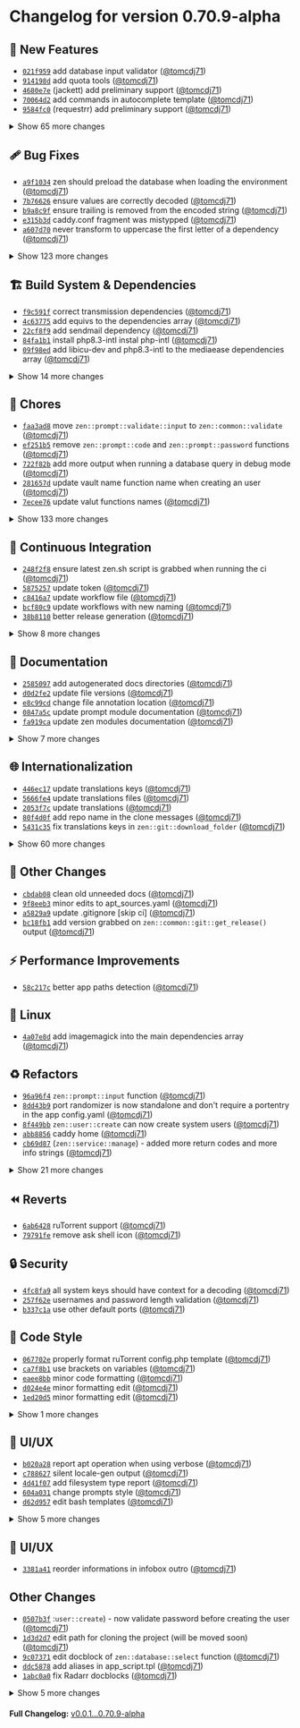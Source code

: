 <h1>Changelog for version 0.70.9-alpha</h1>

<h2>🎉 New Features</h2>
<ul>
    <li><code><a href="https://github.com/MediaEase/zen/commit/021f959" class="commit-link" data-hovercard-type="commit">021f959</a></code> add database input validator (<a href="https://github.com/tomcdj71" class="user-mention notranslate">@tomcdj71</a>)</li>
<li><code><a href="https://github.com/MediaEase/zen/commit/914198d" class="commit-link" data-hovercard-type="commit">914198d</a></code> add quota tools (<a href="https://github.com/tomcdj71" class="user-mention notranslate">@tomcdj71</a>)</li>
<li><code><a href="https://github.com/MediaEase/zen/commit/4680e7e" class="commit-link" data-hovercard-type="commit">4680e7e</a></code> (jackett) add preliminary support (<a href="https://github.com/tomcdj71" class="user-mention notranslate">@tomcdj71</a>)</li>
<li><code><a href="https://github.com/MediaEase/zen/commit/70064d2" class="commit-link" data-hovercard-type="commit">70064d2</a></code> add  commands in autocomplete template (<a href="https://github.com/tomcdj71" class="user-mention notranslate">@tomcdj71</a>)</li>
<li><code><a href="https://github.com/MediaEase/zen/commit/9584fc0" class="commit-link" data-hovercard-type="commit">9584fc0</a></code> (requestrr) add preliminary support (<a href="https://github.com/tomcdj71" class="user-mention notranslate">@tomcdj71</a>)</li>
</ul>
<details>
  <summary>Show 65 more changes</summary>
  <ul>
    <li><code><a href="https://github.com/MediaEase/zen/commit/d5be911" class="commit-link" data-hovercard-type="commit">d5be911</a></code> add  function to quickly download a release asset from the MediaEase/binaries repository (<a href="https://github.com/tomcdj71" class="user-mention notranslate">@tomcdj71</a>)</li>
<li><code><a href="https://github.com/MediaEase/zen/commit/0a17414" class="commit-link" data-hovercard-type="commit">0a17414</a></code> add notifiarr preliminary support (<a href="https://github.com/tomcdj71" class="user-mention notranslate">@tomcdj71</a>)</li>
<li><code><a href="https://github.com/MediaEase/zen/commit/586d34f" class="commit-link" data-hovercard-type="commit">586d34f</a></code> add autobrr preliminary support (<a href="https://github.com/tomcdj71" class="user-mention notranslate">@tomcdj71</a>)</li>
<li><code><a href="https://github.com/MediaEase/zen/commit/8d1f31d" class="commit-link" data-hovercard-type="commit">8d1f31d</a></code> add whisparr preliminary support (<a href="https://github.com/tomcdj71" class="user-mention notranslate">@tomcdj71</a>)</li>
<li><code><a href="https://github.com/MediaEase/zen/commit/9e320ea" class="commit-link" data-hovercard-type="commit">9e320ea</a></code> add unpackerr preliminary support (<a href="https://github.com/tomcdj71" class="user-mention notranslate">@tomcdj71</a>)</li>
<li><code><a href="https://github.com/MediaEase/zen/commit/bc1658f" class="commit-link" data-hovercard-type="commit">bc1658f</a></code> add tautulli preliminary support (<a href="https://github.com/tomcdj71" class="user-mention notranslate">@tomcdj71</a>)</li>
<li><code><a href="https://github.com/MediaEase/zen/commit/cbb48d4" class="commit-link" data-hovercard-type="commit">cbb48d4</a></code> add <code>zen::user::remove</code> function (<a href="https://github.com/tomcdj71" class="user-mention notranslate">@tomcdj71</a>)</li>
<li><code><a href="https://github.com/MediaEase/zen/commit/3de54fc" class="commit-link" data-hovercard-type="commit">3de54fc</a></code> add flaresolverr preliminary support (<a href="https://github.com/tomcdj71" class="user-mention notranslate">@tomcdj71</a>)</li>
<li><code><a href="https://github.com/MediaEase/zen/commit/2d43965" class="commit-link" data-hovercard-type="commit">2d43965</a></code> add filebrowser preliminary support (<a href="https://github.com/tomcdj71" class="user-mention notranslate">@tomcdj71</a>)</li>
<li><code><a href="https://github.com/MediaEase/zen/commit/1652ef8" class="commit-link" data-hovercard-type="commit">1652ef8</a></code> add <code>zen::workspace::install_uv</code> to quickly install uv if missing from the user space (<a href="https://github.com/tomcdj71" class="user-mention notranslate">@tomcdj71</a>)</li>
<li><code><a href="https://github.com/MediaEase/zen/commit/bec9c80" class="commit-link" data-hovercard-type="commit">bec9c80</a></code> add bazarr preliminary support (<a href="https://github.com/tomcdj71" class="user-mention notranslate">@tomcdj71</a>)</li>
<li><code><a href="https://github.com/MediaEase/zen/commit/396c58a" class="commit-link" data-hovercard-type="commit">396c58a</a></code> add nzbget preliminary support (<a href="https://github.com/tomcdj71" class="user-mention notranslate">@tomcdj71</a>)</li>
<li><code><a href="https://github.com/MediaEase/zen/commit/9e15422" class="commit-link" data-hovercard-type="commit">9e15422</a></code> instant install venv requirements by passing 'true' as third argument of <code>zen::workspace::venv::create</code> (<a href="https://github.com/tomcdj71" class="user-mention notranslate">@tomcdj71</a>)</li>
<li><code><a href="https://github.com/MediaEase/zen/commit/68a0799" class="commit-link" data-hovercard-type="commit">68a0799</a></code> <code>zen::git::get_release</code> can now download assets 'source code (tar.gz)' by specifying 'source' as release_name (<a href="https://github.com/tomcdj71" class="user-mention notranslate">@tomcdj71</a>)</li>
<li><code><a href="https://github.com/MediaEase/zen/commit/9d86586" class="commit-link" data-hovercard-type="commit">9d86586</a></code> add sabnzbd support (<a href="https://github.com/tomcdj71" class="user-mention notranslate">@tomcdj71</a>)</li>
<li><code><a href="https://github.com/MediaEase/zen/commit/919a0ca" class="commit-link" data-hovercard-type="commit">919a0ca</a></code> add <code>zen::workspace::venv::update</code> to quickly upgrade venv dependencies (<a href="https://github.com/tomcdj71" class="user-mention notranslate">@tomcdj71</a>)</li>
<li><code><a href="https://github.com/MediaEase/zen/commit/95e0204" class="commit-link" data-hovercard-type="commit">95e0204</a></code> add Flood support (<a href="https://github.com/tomcdj71" class="user-mention notranslate">@tomcdj71</a>)</li>
<li><code><a href="https://github.com/MediaEase/zen/commit/8160fe9" class="commit-link" data-hovercard-type="commit">8160fe9</a></code> refactor <code>zen::proxy::add_directive</code> (<a href="https://github.com/tomcdj71" class="user-mention notranslate">@tomcdj71</a>)</li>
<li><code><a href="https://github.com/MediaEase/zen/commit/aaf75be" class="commit-link" data-hovercard-type="commit">aaf75be</a></code> reloading the caddy configuration when generating a proxy should be on-demand (<a href="https://github.com/tomcdj71" class="user-mention notranslate">@tomcdj71</a>)</li>
<li><code><a href="https://github.com/MediaEase/zen/commit/7023036" class="commit-link" data-hovercard-type="commit">7023036</a></code> <code>zen::validate::input</code> can now validate SemVer strings (<a href="https://github.com/tomcdj71" class="user-mention notranslate">@tomcdj71</a>)</li>
<li><code><a href="https://github.com/MediaEase/zen/commit/574e5e6" class="commit-link" data-hovercard-type="commit">574e5e6</a></code> add a version option processing (<a href="https://github.com/tomcdj71" class="user-mention notranslate">@tomcdj71</a>)</li>
<li><code><a href="https://github.com/MediaEase/zen/commit/c4d552b" class="commit-link" data-hovercard-type="commit">c4d552b</a></code> add password/username validation (<a href="https://github.com/tomcdj71" class="user-mention notranslate">@tomcdj71</a>)</li>
<li><code><a href="https://github.com/MediaEase/zen/commit/c507cb4" class="commit-link" data-hovercard-type="commit">c507cb4</a></code> add 'password' validation filter into '<code>zen::validate::input</code>' (<a href="https://github.com/tomcdj71" class="user-mention notranslate">@tomcdj71</a>)</li>
<li><code><a href="https://github.com/MediaEase/zen/commit/a657519" class="commit-link" data-hovercard-type="commit">a657519</a></code> prepare the apt dependencies installation for a future multi-os support (<a href="https://github.com/tomcdj71" class="user-mention notranslate">@tomcdj71</a>)</li>
<li><code><a href="https://github.com/MediaEase/zen/commit/6f22100" class="commit-link" data-hovercard-type="commit">6f22100</a></code> add <code>zen::common::bashrc::append</code> function to quickly add something in the .bashrc file (<a href="https://github.com/tomcdj71" class="user-mention notranslate">@tomcdj71</a>)</li>
<li><code><a href="https://github.com/MediaEase/zen/commit/241f744" class="commit-link" data-hovercard-type="commit">241f744</a></code> add <code>zen::software::create</code> function (<a href="https://github.com/tomcdj71" class="user-mention notranslate">@tomcdj71</a>)</li>
<li><code><a href="https://github.com/MediaEase/zen/commit/27417ba" class="commit-link" data-hovercard-type="commit">27417ba</a></code> add <code>zen::common::lowercase</code> function (<a href="https://github.com/tomcdj71" class="user-mention notranslate">@tomcdj71</a>)</li>
<li><code><a href="https://github.com/MediaEase/zen/commit/5edff95" class="commit-link" data-hovercard-type="commit">5edff95</a></code> add <code>zen::prompt::multi_select</code> (<a href="https://github.com/tomcdj71" class="user-mention notranslate">@tomcdj71</a>)</li>
<li><code><a href="https://github.com/MediaEase/zen/commit/d48907b" class="commit-link" data-hovercard-type="commit">d48907b</a></code> add <code>zen::prompt::input</code> function (<a href="https://github.com/tomcdj71" class="user-mention notranslate">@tomcdj71</a>)</li>
<li><code><a href="https://github.com/MediaEase/zen/commit/b6e8794" class="commit-link" data-hovercard-type="commit">b6e8794</a></code> add <code>zen::prompt::password</code> function (<a href="https://github.com/tomcdj71" class="user-mention notranslate">@tomcdj71</a>)</li>
<li><code><a href="https://github.com/MediaEase/zen/commit/f2846fa" class="commit-link" data-hovercard-type="commit">f2846fa</a></code> add emby support (wip) (<a href="https://github.com/tomcdj71" class="user-mention notranslate">@tomcdj71</a>)</li>
<li><code><a href="https://github.com/MediaEase/zen/commit/2846d97" class="commit-link" data-hovercard-type="commit">2846d97</a></code> <code>zen::common::git::get_release</code> can now download and extract a deb file (<a href="https://github.com/tomcdj71" class="user-mention notranslate">@tomcdj71</a>)</li>
<li><code><a href="https://github.com/MediaEase/zen/commit/9b82071" class="commit-link" data-hovercard-type="commit">9b82071</a></code> (wip) add support for ruTorrent (<a href="https://github.com/tomcdj71" class="user-mention notranslate">@tomcdj71</a>)</li>
<li><code><a href="https://github.com/MediaEase/zen/commit/cd5c666" class="commit-link" data-hovercard-type="commit">cd5c666</a></code> (wip) add support for rtorrent (<a href="https://github.com/tomcdj71" class="user-mention notranslate">@tomcdj71</a>)</li>
<li><code><a href="https://github.com/MediaEase/zen/commit/4c11c8f" class="commit-link" data-hovercard-type="commit">4c11c8f</a></code> add <code>zen::common::git::download_file</code> function to quickly download a file on git instead downloading the entire repo (<a href="https://github.com/tomcdj71" class="user-mention notranslate">@tomcdj71</a>)</li>
<li><code><a href="https://github.com/MediaEase/zen/commit/3f4ed41" class="commit-link" data-hovercard-type="commit">3f4ed41</a></code> add <code>zen::common::git::tree</code> function to quickly inspect a path in a remote repository (<a href="https://github.com/tomcdj71" class="user-mention notranslate">@tomcdj71</a>)</li>
<li><code><a href="https://github.com/MediaEase/zen/commit/f9a3a90" class="commit-link" data-hovercard-type="commit">f9a3a90</a></code> '<code>zen::dependecy::apt::pin</code>' function (<a href="https://github.com/tomcdj71" class="user-mention notranslate">@tomcdj71</a>)</li>
<li><code><a href="https://github.com/MediaEase/zen/commit/1c925fa" class="commit-link" data-hovercard-type="commit">1c925fa</a></code> add <code>zen::dependency::apt::get_string</code> to quickly output required apt packages (<a href="https://github.com/tomcdj71" class="user-mention notranslate">@tomcdj71</a>)</li>
<li><code><a href="https://github.com/MediaEase/zen/commit/95b4a66" class="commit-link" data-hovercard-type="commit">95b4a66</a></code> create and use subvolume for btrfs raids (<a href="https://github.com/tomcdj71" class="user-mention notranslate">@tomcdj71</a>)</li>
<li><code><a href="https://github.com/MediaEase/zen/commit/cb91a12" class="commit-link" data-hovercard-type="commit">cb91a12</a></code> <code>zen::common::scons::install</code> function (<a href="https://github.com/tomcdj71" class="user-mention notranslate">@tomcdj71</a>)</li>
<li><code><a href="https://github.com/MediaEase/zen/commit/4f90b9b" class="commit-link" data-hovercard-type="commit">4f90b9b</a></code> <code>zen::common::make::install</code> function (<a href="https://github.com/tomcdj71" class="user-mention notranslate">@tomcdj71</a>)</li>
<li><code><a href="https://github.com/MediaEase/zen/commit/13cfe59" class="commit-link" data-hovercard-type="commit">13cfe59</a></code> support xfs raid filesystem (<a href="https://github.com/tomcdj71" class="user-mention notranslate">@tomcdj71</a>)</li>
<li><code><a href="https://github.com/MediaEase/zen/commit/2dc6fa5" class="commit-link" data-hovercard-type="commit">2dc6fa5</a></code> move prompt functions to zen prompt module (<a href="https://github.com/tomcdj71" class="user-mention notranslate">@tomcdj71</a>)</li>
<li><code><a href="https://github.com/MediaEase/zen/commit/692e53f" class="commit-link" data-hovercard-type="commit">692e53f</a></code> raid script (<a href="https://github.com/tomcdj71" class="user-mention notranslate">@tomcdj71</a>)</li>
<li><code><a href="https://github.com/MediaEase/zen/commit/4775c53" class="commit-link" data-hovercard-type="commit">4775c53</a></code> command (inspect log tool) (<a href="https://github.com/tomcdj71" class="user-mention notranslate">@tomcdj71</a>)</li>
<li><code><a href="https://github.com/MediaEase/zen/commit/c0d0bb7" class="commit-link" data-hovercard-type="commit">c0d0bb7</a></code> add bash-logout template (<a href="https://github.com/tomcdj71" class="user-mention notranslate">@tomcdj71</a>)</li>
<li><code><a href="https://github.com/MediaEase/zen/commit/c0f2f87" class="commit-link" data-hovercard-type="commit">c0f2f87</a></code> new bash templates (<a href="https://github.com/tomcdj71" class="user-mention notranslate">@tomcdj71</a>)</li>
<li><code><a href="https://github.com/MediaEase/zen/commit/15e4717" class="commit-link" data-hovercard-type="commit">15e4717</a></code> add <code>zen::python::add::profile</code> to python module (<a href="https://github.com/tomcdj71" class="user-mention notranslate">@tomcdj71</a>)</li>
<li><code><a href="https://github.com/MediaEase/zen/commit/daa24eb" class="commit-link" data-hovercard-type="commit">daa24eb</a></code> apt source management (<a href="https://github.com/tomcdj71" class="user-mention notranslate">@tomcdj71</a>)</li>
<li><code><a href="https://github.com/MediaEase/zen/commit/cdbeb17" class="commit-link" data-hovercard-type="commit">cdbeb17</a></code> <code>zen::dependency::external::build</code> function (<a href="https://github.com/tomcdj71" class="user-mention notranslate">@tomcdj71</a>)</li>
<li><code><a href="https://github.com/MediaEase/zen/commit/fef86c5" class="commit-link" data-hovercard-type="commit">fef86c5</a></code> vault module (<a href="https://github.com/tomcdj71" class="user-mention notranslate">@tomcdj71</a>)</li>
<li><code><a href="https://github.com/MediaEase/zen/commit/ff73b2d" class="commit-link" data-hovercard-type="commit">ff73b2d</a></code> vault module (<a href="https://github.com/tomcdj71" class="user-mention notranslate">@tomcdj71</a>)</li>
<li><code><a href="https://github.com/MediaEase/zen/commit/10529c7" class="commit-link" data-hovercard-type="commit">10529c7</a></code> add  to the script repo (<a href="https://github.com/tomcdj71" class="user-mention notranslate">@tomcdj71</a>)</li>
<li><code><a href="https://github.com/MediaEase/zen/commit/f760f62" class="commit-link" data-hovercard-type="commit">f760f62</a></code> add zen handler to the script repo (<a href="https://github.com/tomcdj71" class="user-mention notranslate">@tomcdj71</a>)</li>
<li><code><a href="https://github.com/MediaEase/zen/commit/c3c44b5" class="commit-link" data-hovercard-type="commit">c3c44b5</a></code> ban user function (<a href="https://github.com/tomcdj71" class="user-mention notranslate">@tomcdj71</a>)</li>
<li><code><a href="https://github.com/MediaEase/zen/commit/c544b4e" class="commit-link" data-hovercard-type="commit">c544b4e</a></code> user_handler (<a href="https://github.com/tomcdj71" class="user-mention notranslate">@tomcdj71</a>)</li>
<li><code><a href="https://github.com/MediaEase/zen/commit/7d95470" class="commit-link" data-hovercard-type="commit">7d95470</a></code> add vault feature (<a href="https://github.com/tomcdj71" class="user-mention notranslate">@tomcdj71</a>)</li>
<li><code><a href="https://github.com/MediaEase/zen/commit/d792b5d" class="commit-link" data-hovercard-type="commit">d792b5d</a></code> add primary sonarr4k support (<a href="https://github.com/tomcdj71" class="user-mention notranslate">@tomcdj71</a>)</li>
<li><code><a href="https://github.com/MediaEase/zen/commit/24862f9" class="commit-link" data-hovercard-type="commit">24862f9</a></code> add primary sonarr support (<a href="https://github.com/tomcdj71" class="user-mention notranslate">@tomcdj71</a>)</li>
<li><code><a href="https://github.com/MediaEase/zen/commit/661fcc7" class="commit-link" data-hovercard-type="commit">661fcc7</a></code> add primary readarr4k support (<a href="https://github.com/tomcdj71" class="user-mention notranslate">@tomcdj71</a>)</li>
<li><code><a href="https://github.com/MediaEase/zen/commit/0cb147d" class="commit-link" data-hovercard-type="commit">0cb147d</a></code> add primary readarr support (<a href="https://github.com/tomcdj71" class="user-mention notranslate">@tomcdj71</a>)</li>
<li><code><a href="https://github.com/MediaEase/zen/commit/224419d" class="commit-link" data-hovercard-type="commit">224419d</a></code> add primary radarr4k support (<a href="https://github.com/tomcdj71" class="user-mention notranslate">@tomcdj71</a>)</li>
<li><code><a href="https://github.com/MediaEase/zen/commit/e43195c" class="commit-link" data-hovercard-type="commit">e43195c</a></code> add primary prowlarr support (<a href="https://github.com/tomcdj71" class="user-mention notranslate">@tomcdj71</a>)</li>
<li><code><a href="https://github.com/MediaEase/zen/commit/1b9616d" class="commit-link" data-hovercard-type="commit">1b9616d</a></code> add primary lidarr support (<a href="https://github.com/tomcdj71" class="user-mention notranslate">@tomcdj71</a>)</li>
<li><code><a href="https://github.com/MediaEase/zen/commit/e7b6aae" class="commit-link" data-hovercard-type="commit">e7b6aae</a></code> add radarr support (<a href="https://github.com/tomcdj71" class="user-mention notranslate">@tomcdj71</a>)</li>
  </ul>
</details>

<h2>🩹 Bug Fixes</h2>
<ul>
    <li><code><a href="https://github.com/MediaEase/zen/commit/a9f1034" class="commit-link" data-hovercard-type="commit">a9f1034</a></code> zen should preload the database when loading the environment (<a href="https://github.com/tomcdj71" class="user-mention notranslate">@tomcdj71</a>)</li>
<li><code><a href="https://github.com/MediaEase/zen/commit/7b76626" class="commit-link" data-hovercard-type="commit">7b76626</a></code> ensure values are correctly decoded (<a href="https://github.com/tomcdj71" class="user-mention notranslate">@tomcdj71</a>)</li>
<li><code><a href="https://github.com/MediaEase/zen/commit/b9a8c9f" class="commit-link" data-hovercard-type="commit">b9a8c9f</a></code> ensure trailing  is removed from the encoded string (<a href="https://github.com/tomcdj71" class="user-mention notranslate">@tomcdj71</a>)</li>
<li><code><a href="https://github.com/MediaEase/zen/commit/e315b3d" class="commit-link" data-hovercard-type="commit">e315b3d</a></code> caddy.conf fragment was mistypped (<a href="https://github.com/tomcdj71" class="user-mention notranslate">@tomcdj71</a>)</li>
<li><code><a href="https://github.com/MediaEase/zen/commit/a607d70" class="commit-link" data-hovercard-type="commit">a607d70</a></code> never transform to uppercase the first letter of a dependency (<a href="https://github.com/tomcdj71" class="user-mention notranslate">@tomcdj71</a>)</li>
</ul>
<details>
  <summary>Show 123 more changes</summary>
  <ul>
    <li><code><a href="https://github.com/MediaEase/zen/commit/83b602d" class="commit-link" data-hovercard-type="commit">83b602d</a></code> reset BASH_XTRACEFD when installing external dependencies (<a href="https://github.com/tomcdj71" class="user-mention notranslate">@tomcdj71</a>)</li>
<li><code><a href="https://github.com/MediaEase/zen/commit/5b54719" class="commit-link" data-hovercard-type="commit">5b54719</a></code> remove sqlite_db variable from the database module (<a href="https://github.com/tomcdj71" class="user-mention notranslate">@tomcdj71</a>)</li>
<li><code><a href="https://github.com/MediaEase/zen/commit/8b65839" class="commit-link" data-hovercard-type="commit">8b65839</a></code> better locale detection logic (<a href="https://github.com/tomcdj71" class="user-mention notranslate">@tomcdj71</a>)</li>
<li><code><a href="https://github.com/MediaEase/zen/commit/d85a5a0" class="commit-link" data-hovercard-type="commit">d85a5a0</a></code> add 'quota' type validator in the  function (<a href="https://github.com/tomcdj71" class="user-mention notranslate">@tomcdj71</a>)</li>
<li><code><a href="https://github.com/MediaEase/zen/commit/295ef71" class="commit-link" data-hovercard-type="commit">295ef71</a></code> add nftables in the dependency list (<a href="https://github.com/tomcdj71" class="user-mention notranslate">@tomcdj71</a>)</li>
<li><code><a href="https://github.com/MediaEase/zen/commit/eb3e914" class="commit-link" data-hovercard-type="commit">eb3e914</a></code> add the ability to specify custom user/group within the config.yaml file when generating a service (<a href="https://github.com/tomcdj71" class="user-mention notranslate">@tomcdj71</a>)</li>
<li><code><a href="https://github.com/MediaEase/zen/commit/38f1efa" class="commit-link" data-hovercard-type="commit">38f1efa</a></code> (filebrowser) - use app_name variable in the config file (<a href="https://github.com/tomcdj71" class="user-mention notranslate">@tomcdj71</a>)</li>
<li><code><a href="https://github.com/MediaEase/zen/commit/4ae467b" class="commit-link" data-hovercard-type="commit">4ae467b</a></code> replace ssl_port and default_port when building systemd file (<a href="https://github.com/tomcdj71" class="user-mention notranslate">@tomcdj71</a>)</li>
<li><code><a href="https://github.com/MediaEase/zen/commit/085b8b9" class="commit-link" data-hovercard-type="commit">085b8b9</a></code> (sabnzbd) use the propper variables in the service file (<a href="https://github.com/tomcdj71" class="user-mention notranslate">@tomcdj71</a>)</li>
<li><code><a href="https://github.com/MediaEase/zen/commit/0aa6d52" class="commit-link" data-hovercard-type="commit">0aa6d52</a></code> venv name should be .venv not venv (<a href="https://github.com/tomcdj71" class="user-mention notranslate">@tomcdj71</a>)</li>
<li><code><a href="https://github.com/MediaEase/zen/commit/d0e36ad" class="commit-link" data-hovercard-type="commit">d0e36ad</a></code> retrieve user password when loading user data (<a href="https://github.com/tomcdj71" class="user-mention notranslate">@tomcdj71</a>)</li>
<li><code><a href="https://github.com/MediaEase/zen/commit/300c7bb" class="commit-link" data-hovercard-type="commit">300c7bb</a></code> unix socket had an erroneous extra / in it's path (<a href="https://github.com/tomcdj71" class="user-mention notranslate">@tomcdj71</a>)</li>
<li><code><a href="https://github.com/MediaEase/zen/commit/1e92305" class="commit-link" data-hovercard-type="commit">1e92305</a></code> create /var/run/username only if it not exists yet (<a href="https://github.com/tomcdj71" class="user-mention notranslate">@tomcdj71</a>)</li>
<li><code><a href="https://github.com/MediaEase/zen/commit/d244514" class="commit-link" data-hovercard-type="commit">d244514</a></code> use the new caddy filepaths (<a href="https://github.com/tomcdj71" class="user-mention notranslate">@tomcdj71</a>)</li>
<li><code><a href="https://github.com/MediaEase/zen/commit/f32d1fb" class="commit-link" data-hovercard-type="commit">f32d1fb</a></code> (rutorrent) - let decide <code>zen::git::clone</code> which branch to clone when cloning plugins (<a href="https://github.com/tomcdj71" class="user-mention notranslate">@tomcdj71</a>)</li>
<li><code><a href="https://github.com/MediaEase/zen/commit/983d4bd" class="commit-link" data-hovercard-type="commit">983d4bd</a></code> (rutorrent) use ruTorrent master branch (<a href="https://github.com/tomcdj71" class="user-mention notranslate">@tomcdj71</a>)</li>
<li><code><a href="https://github.com/MediaEase/zen/commit/6d665d3" class="commit-link" data-hovercard-type="commit">6d665d3</a></code> (rutorrent) add a condition to check if a plugin uses main or master branch (<a href="https://github.com/tomcdj71" class="user-mention notranslate">@tomcdj71</a>)</li>
<li><code><a href="https://github.com/MediaEase/zen/commit/bcdfefe" class="commit-link" data-hovercard-type="commit">bcdfefe</a></code> (rtorrent proxy) - hashed password is now correctly added to the proxy file (<a href="https://github.com/tomcdj71" class="user-mention notranslate">@tomcdj71</a>)</li>
<li><code><a href="https://github.com/MediaEase/zen/commit/013080f" class="commit-link" data-hovercard-type="commit">013080f</a></code> database service generation when an app without ssl port is used (<a href="https://github.com/tomcdj71" class="user-mention notranslate">@tomcdj71</a>)</li>
<li><code><a href="https://github.com/MediaEase/zen/commit/6665469" class="commit-link" data-hovercard-type="commit">6665469</a></code> ensure app names are in the same comparison format when building access_link outro (<a href="https://github.com/tomcdj71" class="user-mention notranslate">@tomcdj71</a>)</li>
<li><code><a href="https://github.com/MediaEase/zen/commit/a40c477" class="commit-link" data-hovercard-type="commit">a40c477</a></code> send only file_name instead all the path to the deb translation strings (<a href="https://github.com/tomcdj71" class="user-mention notranslate">@tomcdj71</a>)</li>
<li><code><a href="https://github.com/MediaEase/zen/commit/329d6b7" class="commit-link" data-hovercard-type="commit">329d6b7</a></code> give root_url default value if not set (<a href="https://github.com/tomcdj71" class="user-mention notranslate">@tomcdj71</a>)</li>
<li><code><a href="https://github.com/MediaEase/zen/commit/f221824" class="commit-link" data-hovercard-type="commit">f221824</a></code> rtorrent should be multi-user (<a href="https://github.com/tomcdj71" class="user-mention notranslate">@tomcdj71</a>)</li>
<li><code><a href="https://github.com/MediaEase/zen/commit/b274e9e" class="commit-link" data-hovercard-type="commit">b274e9e</a></code> use the correct .rtorrent.rc template (<a href="https://github.com/tomcdj71" class="user-mention notranslate">@tomcdj71</a>)</li>
<li><code><a href="https://github.com/MediaEase/zen/commit/7500c44" class="commit-link" data-hovercard-type="commit">7500c44</a></code> ensure ssl port exists even if not used (<a href="https://github.com/tomcdj71" class="user-mention notranslate">@tomcdj71</a>)</li>
<li><code><a href="https://github.com/MediaEase/zen/commit/7700d31" class="commit-link" data-hovercard-type="commit">7700d31</a></code> add ssl port to service validation only if it exists (<a href="https://github.com/tomcdj71" class="user-mention notranslate">@tomcdj71</a>)</li>
<li><code><a href="https://github.com/MediaEase/zen/commit/0665176" class="commit-link" data-hovercard-type="commit">0665176</a></code> display links only if they are not empty (<a href="https://github.com/tomcdj71" class="user-mention notranslate">@tomcdj71</a>)</li>
<li><code><a href="https://github.com/MediaEase/zen/commit/2c24fb6" class="commit-link" data-hovercard-type="commit">2c24fb6</a></code> add WantedBy=multi-user.target to rtorrent even if it's a global app and not a 'real' multi-user app (<a href="https://github.com/tomcdj71" class="user-mention notranslate">@tomcdj71</a>)</li>
<li><code><a href="https://github.com/MediaEase/zen/commit/4b3a2b4" class="commit-link" data-hovercard-type="commit">4b3a2b4</a></code> (rtorrent) - find only .deb files instead all the files in the binaries folder (<a href="https://github.com/tomcdj71" class="user-mention notranslate">@tomcdj71</a>)</li>
<li><code><a href="https://github.com/MediaEase/zen/commit/5a94a90" class="commit-link" data-hovercard-type="commit">5a94a90</a></code> (rtorrent) - use correct php socket (<a href="https://github.com/tomcdj71" class="user-mention notranslate">@tomcdj71</a>)</li>
<li><code><a href="https://github.com/MediaEase/zen/commit/26b9f74" class="commit-link" data-hovercard-type="commit">26b9f74</a></code> (rtorrent) - correct proxy paths (<a href="https://github.com/tomcdj71" class="user-mention notranslate">@tomcdj71</a>)</li>
<li><code><a href="https://github.com/MediaEase/zen/commit/54bd62a" class="commit-link" data-hovercard-type="commit">54bd62a</a></code> (rtorrent) use <code>zen::permission::read_exec</code> instead old <code>zen::common::permission::fix</code> (<a href="https://github.com/tomcdj71" class="user-mention notranslate">@tomcdj71</a>)</li>
<li><code><a href="https://github.com/MediaEase/zen/commit/2c8eafa" class="commit-link" data-hovercard-type="commit">2c8eafa</a></code> ensure software_version option is passed to option processing (<a href="https://github.com/tomcdj71" class="user-mention notranslate">@tomcdj71</a>)</li>
<li><code><a href="https://github.com/MediaEase/zen/commit/f53852c" class="commit-link" data-hovercard-type="commit">f53852c</a></code> rtorrent install process (<a href="https://github.com/tomcdj71" class="user-mention notranslate">@tomcdj71</a>)</li>
<li><code><a href="https://github.com/MediaEase/zen/commit/6f1c9f1" class="commit-link" data-hovercard-type="commit">6f1c9f1</a></code> use 'main' branch as default branch in the <code>zen::git::tree</code> function (<a href="https://github.com/tomcdj71" class="user-mention notranslate">@tomcdj71</a>)</li>
<li><code><a href="https://github.com/MediaEase/zen/commit/96894ad" class="commit-link" data-hovercard-type="commit">96894ad</a></code> stop forcing lang change when loading i18n (<a href="https://github.com/tomcdj71" class="user-mention notranslate">@tomcdj71</a>)</li>
<li><code><a href="https://github.com/MediaEase/zen/commit/823aad8" class="commit-link" data-hovercard-type="commit">823aad8</a></code> proxy route matching (<a href="https://github.com/tomcdj71" class="user-mention notranslate">@tomcdj71</a>)</li>
<li><code><a href="https://github.com/MediaEase/zen/commit/60c3acb" class="commit-link" data-hovercard-type="commit">60c3acb</a></code> service start/stop condition (<a href="https://github.com/tomcdj71" class="user-mention notranslate">@tomcdj71</a>)</li>
<li><code><a href="https://github.com/MediaEase/zen/commit/7946f02" class="commit-link" data-hovercard-type="commit">7946f02</a></code> format/validate/reload caddy configuration when generating a proxy file (<a href="https://github.com/tomcdj71" class="user-mention notranslate">@tomcdj71</a>)</li>
<li><code><a href="https://github.com/MediaEase/zen/commit/c9c3244" class="commit-link" data-hovercard-type="commit">c9c3244</a></code> (starttls.tpl) - resolves an issue where /usr/share/sendmail were not correctly set (<a href="https://github.com/tomcdj71" class="user-mention notranslate">@tomcdj71</a>)</li>
<li><code><a href="https://github.com/MediaEase/zen/commit/5c00b5e" class="commit-link" data-hovercard-type="commit">5c00b5e</a></code> import git module in the zen handler (<a href="https://github.com/tomcdj71" class="user-mention notranslate">@tomcdj71</a>)</li>
<li><code><a href="https://github.com/MediaEase/zen/commit/d18dccd" class="commit-link" data-hovercard-type="commit">d18dccd</a></code> support some special characters when validating hostname (<a href="https://github.com/tomcdj71" class="user-mention notranslate">@tomcdj71</a>)</li>
<li><code><a href="https://github.com/MediaEase/zen/commit/b8cb849" class="commit-link" data-hovercard-type="commit">b8cb849</a></code> remove temp pnpm path (<a href="https://github.com/tomcdj71" class="user-mention notranslate">@tomcdj71</a>)</li>
<li><code><a href="https://github.com/MediaEase/zen/commit/ee6edde" class="commit-link" data-hovercard-type="commit">ee6edde</a></code> pnpm installation process (<a href="https://github.com/tomcdj71" class="user-mention notranslate">@tomcdj71</a>)</li>
<li><code><a href="https://github.com/MediaEase/zen/commit/1792d11" class="commit-link" data-hovercard-type="commit">1792d11</a></code> correctly set the -s flag when using a password input (<a href="https://github.com/tomcdj71" class="user-mention notranslate">@tomcdj71</a>)</li>
<li><code><a href="https://github.com/MediaEase/zen/commit/2de0393" class="commit-link" data-hovercard-type="commit">2de0393</a></code> correctly save password in .htpasswd files (<a href="https://github.com/tomcdj71" class="user-mention notranslate">@tomcdj71</a>)</li>
<li><code><a href="https://github.com/MediaEase/zen/commit/8acbee8" class="commit-link" data-hovercard-type="commit">8acbee8</a></code> remove the character validation from <code>zen::user::create</code> function (<a href="https://github.com/tomcdj71" class="user-mention notranslate">@tomcdj71</a>)</li>
<li><code><a href="https://github.com/MediaEase/zen/commit/b9f2ec8" class="commit-link" data-hovercard-type="commit">b9f2ec8</a></code> pnpm installation process (<a href="https://github.com/tomcdj71" class="user-mention notranslate">@tomcdj71</a>)</li>
<li><code><a href="https://github.com/MediaEase/zen/commit/8825862" class="commit-link" data-hovercard-type="commit">8825862</a></code> add correct return code when checking the service status (<a href="https://github.com/tomcdj71" class="user-mention notranslate">@tomcdj71</a>)</li>
<li><code><a href="https://github.com/MediaEase/zen/commit/96afbbd" class="commit-link" data-hovercard-type="commit">96afbbd</a></code> (bashrc) add pyenv to bashrc for root user (<a href="https://github.com/tomcdj71" class="user-mention notranslate">@tomcdj71</a>)</li>
<li><code><a href="https://github.com/MediaEase/zen/commit/781fab4" class="commit-link" data-hovercard-type="commit">781fab4</a></code> (bashrc) dirsize script was incorrectly called (<a href="https://github.com/tomcdj71" class="user-mention notranslate">@tomcdj71</a>)</li>
<li><code><a href="https://github.com/MediaEase/zen/commit/8321269" class="commit-link" data-hovercard-type="commit">8321269</a></code> user bashrc template were using bad PYENV_ROOT variable (<a href="https://github.com/tomcdj71" class="user-mention notranslate">@tomcdj71</a>)</li>
<li><code><a href="https://github.com/MediaEase/zen/commit/a33fa0e" class="commit-link" data-hovercard-type="commit">a33fa0e</a></code> use bash-user template when creating an user (<a href="https://github.com/tomcdj71" class="user-mention notranslate">@tomcdj71</a>)</li>
<li><code><a href="https://github.com/MediaEase/zen/commit/3221fcc" class="commit-link" data-hovercard-type="commit">3221fcc</a></code> pnpm installation process (<a href="https://github.com/tomcdj71" class="user-mention notranslate">@tomcdj71</a>)</li>
<li><code><a href="https://github.com/MediaEase/zen/commit/2dfda17" class="commit-link" data-hovercard-type="commit">2dfda17</a></code> add uv/pyenv when creating an user (<a href="https://github.com/tomcdj71" class="user-mention notranslate">@tomcdj71</a>)</li>
<li><code><a href="https://github.com/MediaEase/zen/commit/ca4f82a" class="commit-link" data-hovercard-type="commit">ca4f82a</a></code> change pnpm installation method (<a href="https://github.com/tomcdj71" class="user-mention notranslate">@tomcdj71</a>)</li>
<li><code><a href="https://github.com/MediaEase/zen/commit/6b55a03" class="commit-link" data-hovercard-type="commit">6b55a03</a></code> (user.sh) store the password only after checks (<a href="https://github.com/tomcdj71" class="user-mention notranslate">@tomcdj71</a>)</li>
<li><code><a href="https://github.com/MediaEase/zen/commit/69c904e" class="commit-link" data-hovercard-type="commit">69c904e</a></code> scan the newly created app so it's added to HarmonyUI (<a href="https://github.com/tomcdj71" class="user-mention notranslate">@tomcdj71</a>)</li>
<li><code><a href="https://github.com/MediaEase/zen/commit/703b177" class="commit-link" data-hovercard-type="commit">703b177</a></code> encode password only if checks are fine (<a href="https://github.com/tomcdj71" class="user-mention notranslate">@tomcdj71</a>)</li>
<li><code><a href="https://github.com/MediaEase/zen/commit/771178e" class="commit-link" data-hovercard-type="commit">771178e</a></code> use the correct command to reveal a password (<a href="https://github.com/tomcdj71" class="user-mention notranslate">@tomcdj71</a>)</li>
<li><code><a href="https://github.com/MediaEase/zen/commit/202d133" class="commit-link" data-hovercard-type="commit">202d133</a></code> (vault) decode the password correctly (<a href="https://github.com/tomcdj71" class="user-mention notranslate">@tomcdj71</a>)</li>
<li><code><a href="https://github.com/MediaEase/zen/commit/a2c80c0" class="commit-link" data-hovercard-type="commit">a2c80c0</a></code> (vault) remove extra bad characters from the encoded string (<a href="https://github.com/tomcdj71" class="user-mention notranslate">@tomcdj71</a>)</li>
<li><code><a href="https://github.com/MediaEase/zen/commit/cd7cb36" class="commit-link" data-hovercard-type="commit">cd7cb36</a></code> correctly checks the pin_spec (release or version) (<a href="https://github.com/tomcdj71" class="user-mention notranslate">@tomcdj71</a>)</li>
<li><code><a href="https://github.com/MediaEase/zen/commit/5e7d373" class="commit-link" data-hovercard-type="commit">5e7d373</a></code> use the correct PYENV_ROOT path (<a href="https://github.com/tomcdj71" class="user-mention notranslate">@tomcdj71</a>)</li>
<li><code><a href="https://github.com/MediaEase/zen/commit/818c70d" class="commit-link" data-hovercard-type="commit">818c70d</a></code> dependency file was incorrectly called (<a href="https://github.com/tomcdj71" class="user-mention notranslate">@tomcdj71</a>)</li>
<li><code><a href="https://github.com/MediaEase/zen/commit/c6cbfb3" class="commit-link" data-hovercard-type="commit">c6cbfb3</a></code> permanently fix the locale generation (<a href="https://github.com/tomcdj71" class="user-mention notranslate">@tomcdj71</a>)</li>
<li><code><a href="https://github.com/MediaEase/zen/commit/86edec2" class="commit-link" data-hovercard-type="commit">86edec2</a></code> use update-locale after locale-gen (<a href="https://github.com/tomcdj71" class="user-mention notranslate">@tomcdj71</a>)</li>
<li><code><a href="https://github.com/MediaEase/zen/commit/2b8a444" class="commit-link" data-hovercard-type="commit">2b8a444</a></code> ensure we are using the latest MediaEase build (<a href="https://github.com/tomcdj71" class="user-mention notranslate">@tomcdj71</a>)</li>
<li><code><a href="https://github.com/MediaEase/zen/commit/ea04c8f" class="commit-link" data-hovercard-type="commit">ea04c8f</a></code> use the correct paths for cli translations (<a href="https://github.com/tomcdj71" class="user-mention notranslate">@tomcdj71</a>)</li>
<li><code><a href="https://github.com/MediaEase/zen/commit/32cb9fd" class="commit-link" data-hovercard-type="commit">32cb9fd</a></code> LANG not properly formated into /etc/locale.gen (<a href="https://github.com/tomcdj71" class="user-mention notranslate">@tomcdj71</a>)</li>
<li><code><a href="https://github.com/MediaEase/zen/commit/7a45920" class="commit-link" data-hovercard-type="commit">7a45920</a></code> add timeout to ensure environment is correctly set (<a href="https://github.com/tomcdj71" class="user-mention notranslate">@tomcdj71</a>)</li>
<li><code><a href="https://github.com/MediaEase/zen/commit/4e42023" class="commit-link" data-hovercard-type="commit">4e42023</a></code> reorder Caddyfile templates directives (<a href="https://github.com/tomcdj71" class="user-mention notranslate">@tomcdj71</a>)</li>
<li><code><a href="https://github.com/MediaEase/zen/commit/9ef0864" class="commit-link" data-hovercard-type="commit">9ef0864</a></code> proxy generation issue with trailing slashes (<a href="https://github.com/tomcdj71" class="user-mention notranslate">@tomcdj71</a>)</li>
<li><code><a href="https://github.com/MediaEase/zen/commit/c15ac12" class="commit-link" data-hovercard-type="commit">c15ac12</a></code> service entry generation (<a href="https://github.com/tomcdj71" class="user-mention notranslate">@tomcdj71</a>)</li>
<li><code><a href="https://github.com/MediaEase/zen/commit/9dbc68f" class="commit-link" data-hovercard-type="commit">9dbc68f</a></code> i18n module was not translating due to recent condition added (<a href="https://github.com/tomcdj71" class="user-mention notranslate">@tomcdj71</a>)</li>
<li><code><a href="https://github.com/MediaEase/zen/commit/432fc7d" class="commit-link" data-hovercard-type="commit">432fc7d</a></code> (service module) write to the service table, not in the services one that does not exists (<a href="https://github.com/tomcdj71" class="user-mention notranslate">@tomcdj71</a>)</li>
<li><code><a href="https://github.com/MediaEase/zen/commit/feb48a7" class="commit-link" data-hovercard-type="commit">feb48a7</a></code> (i18n) only generate locale if needed (<a href="https://github.com/tomcdj71" class="user-mention notranslate">@tomcdj71</a>)</li>
<li><code><a href="https://github.com/MediaEase/zen/commit/12629a0" class="commit-link" data-hovercard-type="commit">12629a0</a></code> use the proper columns when calling <code>zen::database::load_config</code> (<a href="https://github.com/tomcdj71" class="user-mention notranslate">@tomcdj71</a>)</li>
<li><code><a href="https://github.com/MediaEase/zen/commit/96229ab" class="commit-link" data-hovercard-type="commit">96229ab</a></code> use correct db and script paths (<a href="https://github.com/tomcdj71" class="user-mention notranslate">@tomcdj71</a>)</li>
<li><code><a href="https://github.com/MediaEase/zen/commit/b024e61" class="commit-link" data-hovercard-type="commit">b024e61</a></code> use correct template naming (<a href="https://github.com/tomcdj71" class="user-mention notranslate">@tomcdj71</a>)</li>
<li><code><a href="https://github.com/MediaEase/zen/commit/c6a63cf" class="commit-link" data-hovercard-type="commit">c6a63cf</a></code> use correct templates path (<a href="https://github.com/tomcdj71" class="user-mention notranslate">@tomcdj71</a>)</li>
<li><code><a href="https://github.com/MediaEase/zen/commit/563f09a" class="commit-link" data-hovercard-type="commit">563f09a</a></code> use proper script naming for rtorrent/rtorrent (<a href="https://github.com/tomcdj71" class="user-mention notranslate">@tomcdj71</a>)</li>
<li><code><a href="https://github.com/MediaEase/zen/commit/f25c613" class="commit-link" data-hovercard-type="commit">f25c613</a></code> add a recurse_submodule optional argument when cloning a git repo (<a href="https://github.com/tomcdj71" class="user-mention notranslate">@tomcdj71</a>)</li>
<li><code><a href="https://github.com/MediaEase/zen/commit/bb8210e" class="commit-link" data-hovercard-type="commit">bb8210e</a></code> ensure port_range type can be created. Useful for apps like rTorrent that needs a port range to run an not a single port (<a href="https://github.com/tomcdj71" class="user-mention notranslate">@tomcdj71</a>)</li>
<li><code><a href="https://github.com/MediaEase/zen/commit/b385c3a" class="commit-link" data-hovercard-type="commit">b385c3a</a></code> raid packages should be not cleaned if an error is found (<a href="https://github.com/tomcdj71" class="user-mention notranslate">@tomcdj71</a>)</li>
<li><code><a href="https://github.com/MediaEase/zen/commit/aca0582" class="commit-link" data-hovercard-type="commit">aca0582</a></code> btrfs command format (<a href="https://github.com/tomcdj71" class="user-mention notranslate">@tomcdj71</a>)</li>
<li><code><a href="https://github.com/MediaEase/zen/commit/f46a3e9" class="commit-link" data-hovercard-type="commit">f46a3e9</a></code> mdadm command should be non-interactive (<a href="https://github.com/tomcdj71" class="user-mention notranslate">@tomcdj71</a>)</li>
<li><code><a href="https://github.com/MediaEase/zen/commit/4b40e7c" class="commit-link" data-hovercard-type="commit">4b40e7c</a></code> install raid packages before raid script start to avoid bad returns (<a href="https://github.com/tomcdj71" class="user-mention notranslate">@tomcdj71</a>)</li>
<li><code><a href="https://github.com/MediaEase/zen/commit/a03c54b" class="commit-link" data-hovercard-type="commit">a03c54b</a></code> dont trigger an error if there is not enough disks available (<a href="https://github.com/tomcdj71" class="user-mention notranslate">@tomcdj71</a>)</li>
<li><code><a href="https://github.com/MediaEase/zen/commit/f6e6260" class="commit-link" data-hovercard-type="commit">f6e6260</a></code> data_raid_level variable association (<a href="https://github.com/tomcdj71" class="user-mention notranslate">@tomcdj71</a>)</li>
<li><code><a href="https://github.com/MediaEase/zen/commit/14b96cd" class="commit-link" data-hovercard-type="commit">14b96cd</a></code> remove LABEL from fstab (<a href="https://github.com/tomcdj71" class="user-mention notranslate">@tomcdj71</a>)</li>
<li><code><a href="https://github.com/MediaEase/zen/commit/e9cfaa5" class="commit-link" data-hovercard-type="commit">e9cfaa5</a></code> better system disk detection (<a href="https://github.com/tomcdj71" class="user-mention notranslate">@tomcdj71</a>)</li>
<li><code><a href="https://github.com/MediaEase/zen/commit/429a378" class="commit-link" data-hovercard-type="commit">429a378</a></code> use the right argument number (<a href="https://github.com/tomcdj71" class="user-mention notranslate">@tomcdj71</a>)</li>
<li><code><a href="https://github.com/MediaEase/zen/commit/d41df4c" class="commit-link" data-hovercard-type="commit">d41df4c</a></code> install required package for creating a raid array (<a href="https://github.com/tomcdj71" class="user-mention notranslate">@tomcdj71</a>)</li>
<li><code><a href="https://github.com/MediaEase/zen/commit/7c40583" class="commit-link" data-hovercard-type="commit">7c40583</a></code> use the proper function to log dependencies (<a href="https://github.com/tomcdj71" class="user-mention notranslate">@tomcdj71</a>)</li>
<li><code><a href="https://github.com/MediaEase/zen/commit/846aa76" class="commit-link" data-hovercard-type="commit">846aa76</a></code> apt dependency install (<a href="https://github.com/tomcdj71" class="user-mention notranslate">@tomcdj71</a>)</li>
<li><code><a href="https://github.com/MediaEase/zen/commit/b6c1f7b" class="commit-link" data-hovercard-type="commit">b6c1f7b</a></code> add missing acl dependency (<a href="https://github.com/tomcdj71" class="user-mention notranslate">@tomcdj71</a>)</li>
<li><code><a href="https://github.com/MediaEase/zen/commit/091faf7" class="commit-link" data-hovercard-type="commit">091faf7</a></code> tls cert paths (<a href="https://github.com/tomcdj71" class="user-mention notranslate">@tomcdj71</a>)</li>
<li><code><a href="https://github.com/MediaEase/zen/commit/68e14df" class="commit-link" data-hovercard-type="commit">68e14df</a></code> disable ocsp_stappling directive (<a href="https://github.com/tomcdj71" class="user-mention notranslate">@tomcdj71</a>)</li>
<li><code><a href="https://github.com/MediaEase/zen/commit/044b171" class="commit-link" data-hovercard-type="commit">044b171</a></code> remove extra logger argument (<a href="https://github.com/tomcdj71" class="user-mention notranslate">@tomcdj71</a>)</li>
<li><code><a href="https://github.com/MediaEase/zen/commit/e3ff7f3" class="commit-link" data-hovercard-type="commit">e3ff7f3</a></code> pnpm path (<a href="https://github.com/tomcdj71" class="user-mention notranslate">@tomcdj71</a>)</li>
<li><code><a href="https://github.com/MediaEase/zen/commit/74854d2" class="commit-link" data-hovercard-type="commit">74854d2</a></code> copy symfony binary instead moving it (<a href="https://github.com/tomcdj71" class="user-mention notranslate">@tomcdj71</a>)</li>
<li><code><a href="https://github.com/MediaEase/zen/commit/bdbe7e6" class="commit-link" data-hovercard-type="commit">bdbe7e6</a></code> correctly export cmd_options and dependencies_string in <code>zen::dependency::apt::manage</code> for proper usage in <code>zen::dependency::apt::install::inline</code> context (<a href="https://github.com/tomcdj71" class="user-mention notranslate">@tomcdj71</a>)</li>
<li><code><a href="https://github.com/MediaEase/zen/commit/1d5a8e8" class="commit-link" data-hovercard-type="commit">1d5a8e8</a></code> use the correct permissions for pyenv and mediaease home directories (<a href="https://github.com/tomcdj71" class="user-mention notranslate">@tomcdj71</a>)</li>
<li><code><a href="https://github.com/MediaEase/zen/commit/dc8e0c9" class="commit-link" data-hovercard-type="commit">dc8e0c9</a></code> add caddy, nodejs and yarn to the dependencies array (<a href="https://github.com/tomcdj71" class="user-mention notranslate">@tomcdj71</a>)</li>
<li><code><a href="https://github.com/MediaEase/zen/commit/3649788" class="commit-link" data-hovercard-type="commit">3649788</a></code> remove extra returns used for debug (<a href="https://github.com/tomcdj71" class="user-mention notranslate">@tomcdj71</a>)</li>
<li><code><a href="https://github.com/MediaEase/zen/commit/01fc770" class="commit-link" data-hovercard-type="commit">01fc770</a></code> vault - use salt from installer flag -vs (<a href="https://github.com/--vault-salt`|tomcdj71" class="user-mention notranslate">@--vault-salt`|tomcdj71</a>)</li>
<li><code><a href="https://github.com/MediaEase/zen/commit/4beeb4c" class="commit-link" data-hovercard-type="commit">4beeb4c</a></code> escape extra hyphen on <code>zen::dependency::external::build</code> (<a href="https://github.com/tomcdj71" class="user-mention notranslate">@tomcdj71</a>)</li>
<li><code><a href="https://github.com/MediaEase/zen/commit/2455650" class="commit-link" data-hovercard-type="commit">2455650</a></code> external package build (<a href="https://github.com/tomcdj71" class="user-mention notranslate">@tomcdj71</a>)</li>
<li><code><a href="https://github.com/MediaEase/zen/commit/1786be8" class="commit-link" data-hovercard-type="commit">1786be8</a></code> use correct caddy backup path (<a href="https://github.com/tomcdj71" class="user-mention notranslate">@tomcdj71</a>)</li>
<li><code><a href="https://github.com/MediaEase/zen/commit/03fedbd" class="commit-link" data-hovercard-type="commit">03fedbd</a></code> wrong path used for dependencies retrieval (<a href="https://github.com/tomcdj71" class="user-mention notranslate">@tomcdj71</a>)</li>
<li><code><a href="https://github.com/MediaEase/zen/commit/239f2ad" class="commit-link" data-hovercard-type="commit">239f2ad</a></code> software_handler should not be precompiled (<a href="https://github.com/tomcdj71" class="user-mention notranslate">@tomcdj71</a>)</li>
<li><code><a href="https://github.com/MediaEase/zen/commit/10aefa5" class="commit-link" data-hovercard-type="commit">10aefa5</a></code> don't init vault in the <code>user::create</code> function (<a href="https://github.com/tomcdj71" class="user-mention notranslate">@tomcdj71</a>)</li>
<li><code><a href="https://github.com/MediaEase/zen/commit/c03dd2e" class="commit-link" data-hovercard-type="commit">c03dd2e</a></code> better vault initialization (<a href="https://github.com/tomcdj71" class="user-mention notranslate">@tomcdj71</a>)</li>
<li><code><a href="https://github.com/MediaEase/zen/commit/4e55bfc" class="commit-link" data-hovercard-type="commit">4e55bfc</a></code> vault should not be pre-compiled (<a href="https://github.com/tomcdj71" class="user-mention notranslate">@tomcdj71</a>)</li>
<li><code><a href="https://github.com/MediaEase/zen/commit/0022eaf" class="commit-link" data-hovercard-type="commit">0022eaf</a></code> lang file path (<a href="https://github.com/tomcdj71" class="user-mention notranslate">@tomcdj71</a>)</li>
<li><code><a href="https://github.com/MediaEase/zen/commit/35861db" class="commit-link" data-hovercard-type="commit">35861db</a></code> dependencies.yaml path (<a href="https://github.com/tomcdj71" class="user-mention notranslate">@tomcdj71</a>)</li>
<li><code><a href="https://github.com/MediaEase/zen/commit/ed53648" class="commit-link" data-hovercard-type="commit">ed53648</a></code> dpkg resolver (<a href="https://github.com/tomcdj71" class="user-mention notranslate">@tomcdj71</a>)</li>
<li><code><a href="https://github.com/MediaEase/zen/commit/2f561e1" class="commit-link" data-hovercard-type="commit">2f561e1</a></code> vault file generation (<a href="https://github.com/tomcdj71" class="user-mention notranslate">@tomcdj71</a>)</li>
<li><code><a href="https://github.com/MediaEase/zen/commit/10a7753" class="commit-link" data-hovercard-type="commit">10a7753</a></code> test zen compilation (<a href="https://github.com/tomcdj71" class="user-mention notranslate">@tomcdj71</a>)</li>
<li><code><a href="https://github.com/MediaEase/zen/commit/a4ba77e" class="commit-link" data-hovercard-type="commit">a4ba77e</a></code> test compilation (<a href="https://github.com/tomcdj71" class="user-mention notranslate">@tomcdj71</a>)</li>
<li><code><a href="https://github.com/MediaEase/zen/commit/25042f1" class="commit-link" data-hovercard-type="commit">25042f1</a></code> incorrect dependencies.yaml path (<a href="https://github.com/tomcdj71" class="user-mention notranslate">@tomcdj71</a>)</li>
<li><code><a href="https://github.com/MediaEase/zen/commit/60a82e0" class="commit-link" data-hovercard-type="commit">60a82e0</a></code> wrong argument parsing for the autoconf function (<a href="https://github.com/tomcdj71" class="user-mention notranslate">@tomcdj71</a>)</li>
  </ul>
</details>

<h2>🏗️ Build System & Dependencies</h2>
<ul>
    <li><code><a href="https://github.com/MediaEase/zen/commit/f9c591f" class="commit-link" data-hovercard-type="commit">f9c591f</a></code> correct transmission dependencies (<a href="https://github.com/tomcdj71" class="user-mention notranslate">@tomcdj71</a>)</li>
<li><code><a href="https://github.com/MediaEase/zen/commit/4c63775" class="commit-link" data-hovercard-type="commit">4c63775</a></code> add equivs to the dependencies array (<a href="https://github.com/tomcdj71" class="user-mention notranslate">@tomcdj71</a>)</li>
<li><code><a href="https://github.com/MediaEase/zen/commit/22cf8f9" class="commit-link" data-hovercard-type="commit">22cf8f9</a></code> add sendmail dependency (<a href="https://github.com/tomcdj71" class="user-mention notranslate">@tomcdj71</a>)</li>
<li><code><a href="https://github.com/MediaEase/zen/commit/84fa1b1" class="commit-link" data-hovercard-type="commit">84fa1b1</a></code> install php8.3-intl instal php-intl (<a href="https://github.com/tomcdj71" class="user-mention notranslate">@tomcdj71</a>)</li>
<li><code><a href="https://github.com/MediaEase/zen/commit/09f98ed" class="commit-link" data-hovercard-type="commit">09f98ed</a></code> add libicu-dev and php8.3-intl to the mediaease dependencies array (<a href="https://github.com/tomcdj71" class="user-mention notranslate">@tomcdj71</a>)</li>
</ul>
<details>
  <summary>Show 14 more changes</summary>
  <ul>
    <li><code><a href="https://github.com/MediaEase/zen/commit/fcfa909" class="commit-link" data-hovercard-type="commit">fcfa909</a></code> minor edits to the dependencies.yaml file (<a href="https://github.com/tomcdj71" class="user-mention notranslate">@tomcdj71</a>)</li>
<li><code><a href="https://github.com/MediaEase/zen/commit/78d4e34" class="commit-link" data-hovercard-type="commit">78d4e34</a></code> use pnpm instead yarn when building HarmonyUI (<a href="https://github.com/tomcdj71" class="user-mention notranslate">@tomcdj71</a>)</li>
<li><code><a href="https://github.com/MediaEase/zen/commit/5d5bd8e" class="commit-link" data-hovercard-type="commit">5d5bd8e</a></code> update dependencies (<a href="https://github.com/tomcdj71" class="user-mention notranslate">@tomcdj71</a>)</li>
<li><code><a href="https://github.com/MediaEase/zen/commit/c51156c" class="commit-link" data-hovercard-type="commit">c51156c</a></code> add libnss3-tools and mkcert (<a href="https://github.com/tomcdj71" class="user-mention notranslate">@tomcdj71</a>)</li>
<li><code><a href="https://github.com/MediaEase/zen/commit/573cc71" class="commit-link" data-hovercard-type="commit">573cc71</a></code> remove rshell from the dependency array (<a href="https://github.com/tomcdj71" class="user-mention notranslate">@tomcdj71</a>)</li>
<li><code><a href="https://github.com/MediaEase/zen/commit/6ab7fe7" class="commit-link" data-hovercard-type="commit">6ab7fe7</a></code> add psmisc to the base dependencies (<a href="https://github.com/tomcdj71" class="user-mention notranslate">@tomcdj71</a>)</li>
<li><code><a href="https://github.com/MediaEase/zen/commit/8e94015" class="commit-link" data-hovercard-type="commit">8e94015</a></code> ensure all the scripts already have the right permissions (<a href="https://github.com/tomcdj71" class="user-mention notranslate">@tomcdj71</a>)</li>
<li><code><a href="https://github.com/MediaEase/zen/commit/5f1176d" class="commit-link" data-hovercard-type="commit">5f1176d</a></code> add rshell to the mediaease dependencies list (<a href="https://github.com/tomcdj71" class="user-mention notranslate">@tomcdj71</a>)</li>
<li><code><a href="https://github.com/MediaEase/zen/commit/f0fbff6" class="commit-link" data-hovercard-type="commit">f0fbff6</a></code> update main dependancies.yaml (<a href="https://github.com/tomcdj71" class="user-mention notranslate">@tomcdj71</a>)</li>
<li><code><a href="https://github.com/MediaEase/zen/commit/34d80a5" class="commit-link" data-hovercard-type="commit">34d80a5</a></code> add python module for easy python dependancies management (<a href="https://github.com/tomcdj71" class="user-mention notranslate">@tomcdj71</a>)</li>
<li><code><a href="https://github.com/MediaEase/zen/commit/47e6035" class="commit-link" data-hovercard-type="commit">47e6035</a></code> remove par2-tbb dependency (<a href="https://github.com/tomcdj71" class="user-mention notranslate">@tomcdj71</a>)</li>
<li><code><a href="https://github.com/MediaEase/zen/commit/898866e" class="commit-link" data-hovercard-type="commit">898866e</a></code> remove unrar dependency (<a href="https://github.com/tomcdj71" class="user-mention notranslate">@tomcdj71</a>)</li>
<li><code><a href="https://github.com/MediaEase/zen/commit/c5d7e57" class="commit-link" data-hovercard-type="commit">c5d7e57</a></code> add python dependencies in dependencies.yaml (<a href="https://github.com/tomcdj71" class="user-mention notranslate">@tomcdj71</a>)</li>
<li><code><a href="https://github.com/MediaEase/zen/commit/6771607" class="commit-link" data-hovercard-type="commit">6771607</a></code> add main dependencies file (<a href="https://github.com/tomcdj71" class="user-mention notranslate">@tomcdj71</a>)</li>
  </ul>
</details>

<h2>🚀 Chores</h2>
<ul>
    <li><code><a href="https://github.com/MediaEase/zen/commit/faa3ad8" class="commit-link" data-hovercard-type="commit">faa3ad8</a></code> move <code>zen::prompt::validate::input</code> to <code>zen::common::validate</code> (<a href="https://github.com/tomcdj71" class="user-mention notranslate">@tomcdj71</a>)</li>
<li><code><a href="https://github.com/MediaEase/zen/commit/ef251b5" class="commit-link" data-hovercard-type="commit">ef251b5</a></code> remove <code>zen::prompt::code</code> and <code>zen::prompt::password</code> functions (<a href="https://github.com/tomcdj71" class="user-mention notranslate">@tomcdj71</a>)</li>
<li><code><a href="https://github.com/MediaEase/zen/commit/722f82b" class="commit-link" data-hovercard-type="commit">722f82b</a></code> add more output when running a database query in debug mode (<a href="https://github.com/tomcdj71" class="user-mention notranslate">@tomcdj71</a>)</li>
<li><code><a href="https://github.com/MediaEase/zen/commit/281657d" class="commit-link" data-hovercard-type="commit">281657d</a></code> update vault name function name when creating an user (<a href="https://github.com/tomcdj71" class="user-mention notranslate">@tomcdj71</a>)</li>
<li><code><a href="https://github.com/MediaEase/zen/commit/7ecee76" class="commit-link" data-hovercard-type="commit">7ecee76</a></code> update valut functions names (<a href="https://github.com/tomcdj71" class="user-mention notranslate">@tomcdj71</a>)</li>
</ul>
<details>
  <summary>Show 133 more changes</summary>
  <ul>
    <li><code><a href="https://github.com/MediaEase/zen/commit/38f9871" class="commit-link" data-hovercard-type="commit">38f9871</a></code> update quota tool copyright (<a href="https://github.com/tomcdj71" class="user-mention notranslate">@tomcdj71</a>)</li>
<li><code><a href="https://github.com/MediaEase/zen/commit/a4f48de" class="commit-link" data-hovercard-type="commit">a4f48de</a></code> add fake location to openssl template (<a href="https://github.com/tomcdj71" class="user-mention notranslate">@tomcdj71</a>)</li>
<li><code><a href="https://github.com/MediaEase/zen/commit/92121ce" class="commit-link" data-hovercard-type="commit">92121ce</a></code> remove useless dependency (<a href="https://github.com/tomcdj71" class="user-mention notranslate">@tomcdj71</a>)</li>
<li><code><a href="https://github.com/MediaEase/zen/commit/a5e5977" class="commit-link" data-hovercard-type="commit">a5e5977</a></code> database file location should be stored in the vault (<a href="https://github.com/tomcdj71" class="user-mention notranslate">@tomcdj71</a>)</li>
<li><code><a href="https://github.com/MediaEase/zen/commit/e263e6c" class="commit-link" data-hovercard-type="commit">e263e6c</a></code> remove mcrypt from the base dependencies list (<a href="https://github.com/tomcdj71" class="user-mention notranslate">@tomcdj71</a>)</li>
<li><code><a href="https://github.com/MediaEase/zen/commit/60b6a2c" class="commit-link" data-hovercard-type="commit">60b6a2c</a></code> add autoreconf in the base dependencies list (<a href="https://github.com/tomcdj71" class="user-mention notranslate">@tomcdj71</a>)</li>
<li><code><a href="https://github.com/MediaEase/zen/commit/6227b71" class="commit-link" data-hovercard-type="commit">6227b71</a></code> add  to autocomplete bash_autocomplete (<a href="https://github.com/tomcdj71" class="user-mention notranslate">@tomcdj71</a>)</li>
<li><code><a href="https://github.com/MediaEase/zen/commit/db03496" class="commit-link" data-hovercard-type="commit">db03496</a></code> add quota apt dependency (<a href="https://github.com/tomcdj71" class="user-mention notranslate">@tomcdj71</a>)</li>
<li><code><a href="https://github.com/MediaEase/zen/commit/ad916d8" class="commit-link" data-hovercard-type="commit">ad916d8</a></code> use new  variable instead manually set the repo in the software scripts (<a href="https://github.com/tomcdj71" class="user-mention notranslate">@tomcdj71</a>)</li>
<li><code><a href="https://github.com/MediaEase/zen/commit/446ab93" class="commit-link" data-hovercard-type="commit">446ab93</a></code> edit flags used for creating an user (<a href="https://github.com/tomcdj71" class="user-mention notranslate">@tomcdj71</a>)</li>
<li><code><a href="https://github.com/MediaEase/zen/commit/bbd00bd" class="commit-link" data-hovercard-type="commit">bbd00bd</a></code> use a temp .python-version when installing bazarr because bazarr doesn't supports python versions newer than 3.11.x (<a href="https://github.com/tomcdj71" class="user-mention notranslate">@tomcdj71</a>)</li>
<li><code><a href="https://github.com/MediaEase/zen/commit/e255626" class="commit-link" data-hovercard-type="commit">e255626</a></code> install python versions from 3.9 to 3.12 for compatibility (<a href="https://github.com/tomcdj71" class="user-mention notranslate">@tomcdj71</a>)</li>
<li><code><a href="https://github.com/MediaEase/zen/commit/8305861" class="commit-link" data-hovercard-type="commit">8305861</a></code> add user notion when manipulating virtual environments (<a href="https://github.com/tomcdj71" class="user-mention notranslate">@tomcdj71</a>)</li>
<li><code><a href="https://github.com/MediaEase/zen/commit/c4e6ee5" class="commit-link" data-hovercard-type="commit">c4e6ee5</a></code> clean even more extra dependencies from app building (<a href="https://github.com/tomcdj71" class="user-mention notranslate">@tomcdj71</a>)</li>
<li><code><a href="https://github.com/MediaEase/zen/commit/039f357" class="commit-link" data-hovercard-type="commit">039f357</a></code> cleanup some extra dependencies from app building (<a href="https://github.com/tomcdj71" class="user-mention notranslate">@tomcdj71</a>)</li>
<li><code><a href="https://github.com/MediaEase/zen/commit/28479d6" class="commit-link" data-hovercard-type="commit">28479d6</a></code> (sabnzbd) use the password from the user array instead using directly the vault (<a href="https://github.com/tomcdj71" class="user-mention notranslate">@tomcdj71</a>)</li>
<li><code><a href="https://github.com/MediaEase/zen/commit/255a641" class="commit-link" data-hovercard-type="commit">255a641</a></code> download/install rtorrent packages only if they are not already installed (<a href="https://github.com/tomcdj71" class="user-mention notranslate">@tomcdj71</a>)</li>
<li><code><a href="https://github.com/MediaEase/zen/commit/1769a03" class="commit-link" data-hovercard-type="commit">1769a03</a></code> create the skeleton directories when installing rtorrent (<a href="https://github.com/tomcdj71" class="user-mention notranslate">@tomcdj71</a>)</li>
<li><code><a href="https://github.com/MediaEase/zen/commit/57cf2cb" class="commit-link" data-hovercard-type="commit">57cf2cb</a></code> (rutorrent) add logoff plugin (<a href="https://github.com/tomcdj71" class="user-mention notranslate">@tomcdj71</a>)</li>
<li><code><a href="https://github.com/MediaEase/zen/commit/6e405d4" class="commit-link" data-hovercard-type="commit">6e405d4</a></code> (rutorrent) change naming of template used (<a href="https://github.com/tomcdj71" class="user-mention notranslate">@tomcdj71</a>)</li>
<li><code><a href="https://github.com/MediaEase/zen/commit/a68c57f" class="commit-link" data-hovercard-type="commit">a68c57f</a></code> remove old pyenv checks (<a href="https://github.com/tomcdj71" class="user-mention notranslate">@tomcdj71</a>)</li>
<li><code><a href="https://github.com/MediaEase/zen/commit/4bc6d1f" class="commit-link" data-hovercard-type="commit">4bc6d1f</a></code> gives normal permissions to /srv/rutorrent (<a href="https://github.com/tomcdj71" class="user-mention notranslate">@tomcdj71</a>)</li>
<li><code><a href="https://github.com/MediaEase/zen/commit/651d47f" class="commit-link" data-hovercard-type="commit">651d47f</a></code> add access_link in infobox outros only if access_link is not empty (<a href="https://github.com/tomcdj71" class="user-mention notranslate">@tomcdj71</a>)</li>
<li><code><a href="https://github.com/MediaEase/zen/commit/3d677e9" class="commit-link" data-hovercard-type="commit">3d677e9</a></code> hide lang and vault messages if not using verbose (<a href="https://github.com/tomcdj71" class="user-mention notranslate">@tomcdj71</a>)</li>
<li><code><a href="https://github.com/MediaEase/zen/commit/cd35153" class="commit-link" data-hovercard-type="commit">cd35153</a></code> silent dpkg unpacking (<a href="https://github.com/tomcdj71" class="user-mention notranslate">@tomcdj71</a>)</li>
<li><code><a href="https://github.com/MediaEase/zen/commit/1ece655" class="commit-link" data-hovercard-type="commit">1ece655</a></code> update rtorrent links (<a href="https://github.com/tomcdj71" class="user-mention notranslate">@tomcdj71</a>)</li>
<li><code><a href="https://github.com/MediaEase/zen/commit/21addf2" class="commit-link" data-hovercard-type="commit">21addf2</a></code> add missing proxy and data keys in rtorrent config.yaml (<a href="https://github.com/tomcdj71" class="user-mention notranslate">@tomcdj71</a>)</li>
<li><code><a href="https://github.com/MediaEase/zen/commit/b58329e" class="commit-link" data-hovercard-type="commit">b58329e</a></code> remove deprecated <code>zen::git::download_folder</code> in flavor of <code>zen::git::download_folder</code> (<a href="https://github.com/tomcdj71" class="user-mention notranslate">@tomcdj71</a>)</li>
<li><code><a href="https://github.com/MediaEase/zen/commit/833fcfd" class="commit-link" data-hovercard-type="commit">833fcfd</a></code> use <code>mflibs::log</code> function when performing <code>apt::manage</code> (<a href="https://github.com/tomcdj71" class="user-mention notranslate">@tomcdj71</a>)</li>
<li><code><a href="https://github.com/MediaEase/zen/commit/7ed4d45" class="commit-link" data-hovercard-type="commit">7ed4d45</a></code> remove bad space in config.yaml files (<a href="https://github.com/tomcdj71" class="user-mention notranslate">@tomcdj71</a>)</li>
<li><code><a href="https://github.com/MediaEase/zen/commit/515d28d" class="commit-link" data-hovercard-type="commit">515d28d</a></code> check binaries versions before download them (<a href="https://github.com/tomcdj71" class="user-mention notranslate">@tomcdj71</a>)</li>
<li><code><a href="https://github.com/MediaEase/zen/commit/6e47bb3" class="commit-link" data-hovercard-type="commit">6e47bb3</a></code> global enhancements when generating an outro infobox (<a href="https://github.com/tomcdj71" class="user-mention notranslate">@tomcdj71</a>)</li>
<li><code><a href="https://github.com/MediaEase/zen/commit/af9df34" class="commit-link" data-hovercard-type="commit">af9df34</a></code> silent format/validate/reload of caddy configuration when generating a reverse proxy (<a href="https://github.com/tomcdj71" class="user-mention notranslate">@tomcdj71</a>)</li>
<li><code><a href="https://github.com/MediaEase/zen/commit/9dcf0c6" class="commit-link" data-hovercard-type="commit">9dcf0c6</a></code> better links retrieval in the app infobox (<a href="https://github.com/tomcdj71" class="user-mention notranslate">@tomcdj71</a>)</li>
<li><code><a href="https://github.com/MediaEase/zen/commit/eadb06b" class="commit-link" data-hovercard-type="commit">eadb06b</a></code> remove unneeded debug string (<a href="https://github.com/tomcdj71" class="user-mention notranslate">@tomcdj71</a>)</li>
<li><code><a href="https://github.com/MediaEase/zen/commit/7f875f8" class="commit-link" data-hovercard-type="commit">7f875f8</a></code> remove extra space (<a href="https://github.com/tomcdj71" class="user-mention notranslate">@tomcdj71</a>)</li>
<li><code><a href="https://github.com/MediaEase/zen/commit/96bc050" class="commit-link" data-hovercard-type="commit">96bc050</a></code> add missing translation strings when installing dependencies (<a href="https://github.com/tomcdj71" class="user-mention notranslate">@tomcdj71</a>)</li>
<li><code><a href="https://github.com/MediaEase/zen/commit/417f04e" class="commit-link" data-hovercard-type="commit">417f04e</a></code> update prompt messaging (<a href="https://github.com/tomcdj71" class="user-mention notranslate">@tomcdj71</a>)</li>
<li><code><a href="https://github.com/MediaEase/zen/commit/a026e76" class="commit-link" data-hovercard-type="commit">a026e76</a></code> remove sendmail and sendmail-bin from dependencies.yaml (<a href="https://github.com/tomcdj71" class="user-mention notranslate">@tomcdj71</a>)</li>
<li><code><a href="https://github.com/MediaEase/zen/commit/dab7924" class="commit-link" data-hovercard-type="commit">dab7924</a></code> update <code>zen::prompt::yn</code> display (<a href="https://github.com/tomcdj71" class="user-mention notranslate">@tomcdj71</a>)</li>
<li><code><a href="https://github.com/MediaEase/zen/commit/45c0149" class="commit-link" data-hovercard-type="commit">45c0149</a></code> use <code>mflibs::file::copy</code> function (<a href="https://github.com/tomcdj71" class="user-mention notranslate">@tomcdj71</a>)</li>
<li><code><a href="https://github.com/MediaEase/zen/commit/5826b47" class="commit-link" data-hovercard-type="commit">5826b47</a></code> use <code>mflibs::file::copy</code> function (<a href="https://github.com/tomcdj71" class="user-mention notranslate">@tomcdj71</a>)</li>
<li><code><a href="https://github.com/MediaEase/zen/commit/a4bcb53" class="commit-link" data-hovercard-type="commit">a4bcb53</a></code> rename python module to workspace (<a href="https://github.com/tomcdj71" class="user-mention notranslate">@tomcdj71</a>)</li>
<li><code><a href="https://github.com/MediaEase/zen/commit/1268c55" class="commit-link" data-hovercard-type="commit">1268c55</a></code> remove unnecessary returns in <code>zen::service::manage</code> (<a href="https://github.com/tomcdj71" class="user-mention notranslate">@tomcdj71</a>)</li>
<li><code><a href="https://github.com/MediaEase/zen/commit/1603de9" class="commit-link" data-hovercard-type="commit">1603de9</a></code> add sendmail_from variable in php.ini (<a href="https://github.com/tomcdj71" class="user-mention notranslate">@tomcdj71</a>)</li>
<li><code><a href="https://github.com/MediaEase/zen/commit/aa82f1e" class="commit-link" data-hovercard-type="commit">aa82f1e</a></code> add starttls.tpl (<a href="https://github.com/tomcdj71" class="user-mention notranslate">@tomcdj71</a>)</li>
<li><code><a href="https://github.com/MediaEase/zen/commit/93a9c01" class="commit-link" data-hovercard-type="commit">93a9c01</a></code> exclude a new character for username/password validation (<a href="https://github.com/tomcdj71" class="user-mention notranslate">@tomcdj71</a>)</li>
<li><code><a href="https://github.com/MediaEase/zen/commit/444ae50" class="commit-link" data-hovercard-type="commit">444ae50</a></code> (user.sh) add proper status codes (<a href="https://github.com/tomcdj71" class="user-mention notranslate">@tomcdj71</a>)</li>
<li><code><a href="https://github.com/MediaEase/zen/commit/b19f2c2" class="commit-link" data-hovercard-type="commit">b19f2c2</a></code> (python.sh) use 'uv pip' instead 'pip' and 'uv venv' instead 'python3 -m venv venv' (<a href="https://github.com/tomcdj71" class="user-mention notranslate">@tomcdj71</a>)</li>
<li><code><a href="https://github.com/MediaEase/zen/commit/4e5b220" class="commit-link" data-hovercard-type="commit">4e5b220</a></code> remove deprecated <code>zen::python::add::profile</code> function (<a href="https://github.com/tomcdj71" class="user-mention notranslate">@tomcdj71</a>)</li>
<li><code><a href="https://github.com/MediaEase/zen/commit/db4658f" class="commit-link" data-hovercard-type="commit">db4658f</a></code> (<code>zen::common::bashrc::append</code>) add an array of lines to bashrc instead single lines (<a href="https://github.com/tomcdj71" class="user-mention notranslate">@tomcdj71</a>)</li>
<li><code><a href="https://github.com/MediaEase/zen/commit/885234e" class="commit-link" data-hovercard-type="commit">885234e</a></code> remove pyenv lines in bashrc template (<a href="https://github.com/tomcdj71" class="user-mention notranslate">@tomcdj71</a>)</li>
<li><code><a href="https://github.com/MediaEase/zen/commit/bfb6256" class="commit-link" data-hovercard-type="commit">bfb6256</a></code> (<code>zen::git::clone</code>) add new checks when cloning a repo (<a href="https://github.com/tomcdj71" class="user-mention notranslate">@tomcdj71</a>)</li>
<li><code><a href="https://github.com/MediaEase/zen/commit/1ec6cfc" class="commit-link" data-hovercard-type="commit">1ec6cfc</a></code> update software files to use new git module functions (<a href="https://github.com/tomcdj71" class="user-mention notranslate">@tomcdj71</a>)</li>
<li><code><a href="https://github.com/MediaEase/zen/commit/66293ad" class="commit-link" data-hovercard-type="commit">66293ad</a></code> move <code>common::git</code> function to a new git module (<a href="https://github.com/tomcdj71" class="user-mention notranslate">@tomcdj71</a>)</li>
<li><code><a href="https://github.com/MediaEase/zen/commit/b5baf40" class="commit-link" data-hovercard-type="commit">b5baf40</a></code> (<code>zen::dependency::apt::add_source</code>) use printf instead echo (<a href="https://github.com/tomcdj71" class="user-mention notranslate">@tomcdj71</a>)</li>
<li><code><a href="https://github.com/MediaEase/zen/commit/26ed9bc" class="commit-link" data-hovercard-type="commit">26ed9bc</a></code> (dependency.sh) use quiet flag when updating system (<a href="https://github.com/tomcdj71" class="user-mention notranslate">@tomcdj71</a>)</li>
<li><code><a href="https://github.com/MediaEase/zen/commit/5d3dbbf" class="commit-link" data-hovercard-type="commit">5d3dbbf</a></code> (dependency.sh) use quiet flag when installing apt package (<a href="https://github.com/tomcdj71" class="user-mention notranslate">@tomcdj71</a>)</li>
<li><code><a href="https://github.com/MediaEase/zen/commit/a1a8bee" class="commit-link" data-hovercard-type="commit">a1a8bee</a></code> improved bashrc templates (<a href="https://github.com/tomcdj71" class="user-mention notranslate">@tomcdj71</a>)</li>
<li><code><a href="https://github.com/MediaEase/zen/commit/27a08db" class="commit-link" data-hovercard-type="commit">27a08db</a></code> remove useless braces (<a href="https://github.com/tomcdj71" class="user-mention notranslate">@tomcdj71</a>)</li>
<li><code><a href="https://github.com/MediaEase/zen/commit/21972dd" class="commit-link" data-hovercard-type="commit">21972dd</a></code> remove unneeded exit code (<a href="https://github.com/tomcdj71" class="user-mention notranslate">@tomcdj71</a>)</li>
<li><code><a href="https://github.com/MediaEase/zen/commit/f97909c" class="commit-link" data-hovercard-type="commit">f97909c</a></code> remove unneeded returns code (<a href="https://github.com/tomcdj71" class="user-mention notranslate">@tomcdj71</a>)</li>
<li><code><a href="https://github.com/MediaEase/zen/commit/f3c31a6" class="commit-link" data-hovercard-type="commit">f3c31a6</a></code> change output status type when init vault and when loading language (<a href="https://github.com/tomcdj71" class="user-mention notranslate">@tomcdj71</a>)</li>
<li><code><a href="https://github.com/MediaEase/zen/commit/db9bb27" class="commit-link" data-hovercard-type="commit">db9bb27</a></code> remove unneeded returns (<a href="https://github.com/tomcdj71" class="user-mention notranslate">@tomcdj71</a>)</li>
<li><code><a href="https://github.com/MediaEase/zen/commit/5aa8481" class="commit-link" data-hovercard-type="commit">5aa8481</a></code> (<code>zen::vault::pass::decode</code>) print an error if the key is not decodable (<a href="https://github.com/tomcdj71" class="user-mention notranslate">@tomcdj71</a>)</li>
<li><code><a href="https://github.com/MediaEase/zen/commit/6779e7d" class="commit-link" data-hovercard-type="commit">6779e7d</a></code> (<code>zen::vault::pass::encode</code>) remove extra characters at the same time we print it (<a href="https://github.com/tomcdj71" class="user-mention notranslate">@tomcdj71</a>)</li>
<li><code><a href="https://github.com/MediaEase/zen/commit/e7e238a" class="commit-link" data-hovercard-type="commit">e7e238a</a></code> (<code>zen::vault::create</code>) export  during script execution (<a href="https://github.com/tomcdj71" class="user-mention notranslate">@tomcdj71</a>)</li>
<li><code><a href="https://github.com/MediaEase/zen/commit/3121b18" class="commit-link" data-hovercard-type="commit">3121b18</a></code> (<code>zen::vault::init</code>) remove useless check (<a href="https://github.com/tomcdj71" class="user-mention notranslate">@tomcdj71</a>)</li>
<li><code><a href="https://github.com/MediaEase/zen/commit/f27c06e" class="commit-link" data-hovercard-type="commit">f27c06e</a></code> remove debug prints when adding a source (<a href="https://github.com/tomcdj71" class="user-mention notranslate">@tomcdj71</a>)</li>
<li><code><a href="https://github.com/MediaEase/zen/commit/13476fd" class="commit-link" data-hovercard-type="commit">13476fd</a></code> add pyenv to users paths (<a href="https://github.com/tomcdj71" class="user-mention notranslate">@tomcdj71</a>)</li>
<li><code><a href="https://github.com/MediaEase/zen/commit/e41f648" class="commit-link" data-hovercard-type="commit">e41f648</a></code> pyenv virtualenv-init - should be added only in .bashrc (<a href="https://github.com/tomcdj71" class="user-mention notranslate">@tomcdj71</a>)</li>
<li><code><a href="https://github.com/MediaEase/zen/commit/fc3f4fd" class="commit-link" data-hovercard-type="commit">fc3f4fd</a></code> ensure every translations calls are formatted the same way (<a href="https://github.com/tomcdj71" class="user-mention notranslate">@tomcdj71</a>)</li>
<li><code><a href="https://github.com/MediaEase/zen/commit/759ef4f" class="commit-link" data-hovercard-type="commit">759ef4f</a></code> ensure every translations calls are formatted the same way (<a href="https://github.com/tomcdj71" class="user-mention notranslate">@tomcdj71</a>)</li>
<li><code><a href="https://github.com/MediaEase/zen/commit/d2d32d9" class="commit-link" data-hovercard-type="commit">d2d32d9</a></code> never decode beta key if not legit (<a href="https://github.com/tomcdj71" class="user-mention notranslate">@tomcdj71</a>)</li>
<li><code><a href="https://github.com/MediaEase/zen/commit/61f113b" class="commit-link" data-hovercard-type="commit">61f113b</a></code> use <code>mflibs::status</code> functions in <code>zen::dependency::apt::add_source</code> function (<a href="https://github.com/tomcdj71" class="user-mention notranslate">@tomcdj71</a>)</li>
<li><code><a href="https://github.com/MediaEase/zen/commit/6e560c3" class="commit-link" data-hovercard-type="commit">6e560c3</a></code> use <code>mflibs::status</code> functions in <code>zen::dependency::external::install</code> function (<a href="https://github.com/tomcdj71" class="user-mention notranslate">@tomcdj71</a>)</li>
<li><code><a href="https://github.com/MediaEase/zen/commit/894bd73" class="commit-link" data-hovercard-type="commit">894bd73</a></code> use <code>mflibs::status</code> functions in <code>zen::dependency::apt::update</code> (<a href="https://github.com/tomcdj71" class="user-mention notranslate">@tomcdj71</a>)</li>
<li><code><a href="https://github.com/MediaEase/zen/commit/60af902" class="commit-link" data-hovercard-type="commit">60af902</a></code> add zen software create command to zen autocomplete (<a href="https://github.com/tomcdj71" class="user-mention notranslate">@tomcdj71</a>)</li>
<li><code><a href="https://github.com/MediaEase/zen/commit/b81c00b" class="commit-link" data-hovercard-type="commit">b81c00b</a></code> refactor bashrc template (<a href="https://github.com/tomcdj71" class="user-mention notranslate">@tomcdj71</a>)</li>
<li><code><a href="https://github.com/MediaEase/zen/commit/300d08f" class="commit-link" data-hovercard-type="commit">300d08f</a></code> silent install symfony and pnpm (<a href="https://github.com/tomcdj71" class="user-mention notranslate">@tomcdj71</a>)</li>
<li><code><a href="https://github.com/MediaEase/zen/commit/4358fe5" class="commit-link" data-hovercard-type="commit">4358fe5</a></code> rename <code>zen::apt</code> to <code>zen::dependency::apt</code> (<a href="https://github.com/tomcdj71" class="user-mention notranslate">@tomcdj71</a>)</li>
<li><code><a href="https://github.com/MediaEase/zen/commit/b9e0471" class="commit-link" data-hovercard-type="commit">b9e0471</a></code> rename <code>zen::apt</code> to <code>zen::dependency::apt</code> (<a href="https://github.com/tomcdj71" class="user-mention notranslate">@tomcdj71</a>)</li>
<li><code><a href="https://github.com/MediaEase/zen/commit/2326b58" class="commit-link" data-hovercard-type="commit">2326b58</a></code> add debug steps when generating locales (<a href="https://github.com/tomcdj71" class="user-mention notranslate">@tomcdj71</a>)</li>
<li><code><a href="https://github.com/MediaEase/zen/commit/8376d7c" class="commit-link" data-hovercard-type="commit">8376d7c</a></code> add default logo when creating a new app (<a href="https://github.com/tomcdj71" class="user-mention notranslate">@tomcdj71</a>)</li>
<li><code><a href="https://github.com/MediaEase/zen/commit/f46854c" class="commit-link" data-hovercard-type="commit">f46854c</a></code> '<code>zen::permission</code>' instead deprecated '<code>mflibs::file::chmod</code>' function (<a href="https://github.com/tomcdj71" class="user-mention notranslate">@tomcdj71</a>)</li>
<li><code><a href="https://github.com/MediaEase/zen/commit/157a233" class="commit-link" data-hovercard-type="commit">157a233</a></code> use <code>mflibs::file::extract</code> instead custom extractor (<a href="https://github.com/tomcdj71" class="user-mention notranslate">@tomcdj71</a>)</li>
<li><code><a href="https://github.com/MediaEase/zen/commit/a4c3d36" class="commit-link" data-hovercard-type="commit">a4c3d36</a></code> add the translation for the new app description (<a href="https://github.com/tomcdj71" class="user-mention notranslate">@tomcdj71</a>)</li>
<li><code><a href="https://github.com/MediaEase/zen/commit/fc877da" class="commit-link" data-hovercard-type="commit">fc877da</a></code> update MediaEase paths [skip ci] (<a href="https://github.com/tomcdj71" class="user-mention notranslate">@tomcdj71</a>)</li>
<li><code><a href="https://github.com/MediaEase/zen/commit/2297911" class="commit-link" data-hovercard-type="commit">2297911</a></code> use new permission module (<a href="https://github.com/tomcdj71" class="user-mention notranslate">@tomcdj71</a>)</li>
<li><code><a href="https://github.com/MediaEase/zen/commit/fdb3fe4" class="commit-link" data-hovercard-type="commit">fdb3fe4</a></code> use new <code>mflibs::file::chmod</code> function to ensure Arrs can be executed safely (<a href="https://github.com/tomcdj71" class="user-mention notranslate">@tomcdj71</a>)</li>
<li><code><a href="https://github.com/MediaEase/zen/commit/36cb7b3" class="commit-link" data-hovercard-type="commit">36cb7b3</a></code> silence output when extracting a file from a git release (<a href="https://github.com/tomcdj71" class="user-mention notranslate">@tomcdj71</a>)</li>
<li><code><a href="https://github.com/MediaEase/zen/commit/a9f05c8" class="commit-link" data-hovercard-type="commit">a9f05c8</a></code> cleanup old template file (<a href="https://github.com/tomcdj71" class="user-mention notranslate">@tomcdj71</a>)</li>
<li><code><a href="https://github.com/MediaEase/zen/commit/565e4d6" class="commit-link" data-hovercard-type="commit">565e4d6</a></code> move extras/sources directory to extras/templates for clarity (<a href="https://github.com/tomcdj71" class="user-mention notranslate">@tomcdj71</a>)</li>
<li><code><a href="https://github.com/MediaEase/zen/commit/8396809" class="commit-link" data-hovercard-type="commit">8396809</a></code> update config.yaml files (<a href="https://github.com/tomcdj71" class="user-mention notranslate">@tomcdj71</a>)</li>
<li><code><a href="https://github.com/MediaEase/zen/commit/0a32f9a" class="commit-link" data-hovercard-type="commit">0a32f9a</a></code> '<code>zen::dependency::apt::get_string</code>' now can be used with a separator (space by default) (<a href="https://github.com/tomcdj71" class="user-mention notranslate">@tomcdj71</a>)</li>
<li><code><a href="https://github.com/MediaEase/zen/commit/01dfbf1" class="commit-link" data-hovercard-type="commit">01dfbf1</a></code> add php-ini.tpl (<a href="https://github.com/tomcdj71" class="user-mention notranslate">@tomcdj71</a>)</li>
<li><code><a href="https://github.com/MediaEase/zen/commit/5765909" class="commit-link" data-hovercard-type="commit">5765909</a></code> cleanup old package installation (<a href="https://github.com/tomcdj71" class="user-mention notranslate">@tomcdj71</a>)</li>
<li><code><a href="https://github.com/MediaEase/zen/commit/45fbc18" class="commit-link" data-hovercard-type="commit">45fbc18</a></code> update gpg key when requested (<a href="https://github.com/tomcdj71" class="user-mention notranslate">@tomcdj71</a>)</li>
<li><code><a href="https://github.com/MediaEase/zen/commit/c5e6bf9" class="commit-link" data-hovercard-type="commit">c5e6bf9</a></code> correctly detect raided system drives (<a href="https://github.com/tomcdj71" class="user-mention notranslate">@tomcdj71</a>)</li>
<li><code><a href="https://github.com/MediaEase/zen/commit/b5950fc" class="commit-link" data-hovercard-type="commit">b5950fc</a></code> use new prompt module (<a href="https://github.com/tomcdj71" class="user-mention notranslate">@tomcdj71</a>)</li>
<li><code><a href="https://github.com/MediaEase/zen/commit/c4f1aae" class="commit-link" data-hovercard-type="commit">c4f1aae</a></code> rename shell functions (<a href="https://github.com/tomcdj71" class="user-mention notranslate">@tomcdj71</a>)</li>
<li><code><a href="https://github.com/MediaEase/zen/commit/6f08194" class="commit-link" data-hovercard-type="commit">6f08194</a></code> use the new choices prompt for quickly change raid_level if selected raid is impossible (<a href="https://github.com/tomcdj71" class="user-mention notranslate">@tomcdj71</a>)</li>
<li><code><a href="https://github.com/MediaEase/zen/commit/79fb50a" class="commit-link" data-hovercard-type="commit">79fb50a</a></code> validate raid creation with the new prompt function (<a href="https://github.com/tomcdj71" class="user-mention notranslate">@tomcdj71</a>)</li>
<li><code><a href="https://github.com/MediaEase/zen/commit/d91cc01" class="commit-link" data-hovercard-type="commit">d91cc01</a></code> log mdadm operations (<a href="https://github.com/tomcdj71" class="user-mention notranslate">@tomcdj71</a>)</li>
<li><code><a href="https://github.com/MediaEase/zen/commit/63047a3" class="commit-link" data-hovercard-type="commit">63047a3</a></code> log format operations (<a href="https://github.com/tomcdj71" class="user-mention notranslate">@tomcdj71</a>)</li>
<li><code><a href="https://github.com/MediaEase/zen/commit/915a73c" class="commit-link" data-hovercard-type="commit">915a73c</a></code> declare raid packages once (<a href="https://github.com/tomcdj71" class="user-mention notranslate">@tomcdj71</a>)</li>
<li><code><a href="https://github.com/MediaEase/zen/commit/2842e89" class="commit-link" data-hovercard-type="commit">2842e89</a></code> use <code>mflibs::shell::prompt::yn</code> for the 'Continue' prompt (<a href="https://github.com/tomcdj71" class="user-mention notranslate">@tomcdj71</a>)</li>
<li><code><a href="https://github.com/MediaEase/zen/commit/7fb67b3" class="commit-link" data-hovercard-type="commit">7fb67b3</a></code> better raid args processing (<a href="https://github.com/tomcdj71" class="user-mention notranslate">@tomcdj71</a>)</li>
<li><code><a href="https://github.com/MediaEase/zen/commit/750913f" class="commit-link" data-hovercard-type="commit">750913f</a></code> use printf instead echo (<a href="https://github.com/tomcdj71" class="user-mention notranslate">@tomcdj71</a>)</li>
<li><code><a href="https://github.com/MediaEase/zen/commit/fbd0146" class="commit-link" data-hovercard-type="commit">fbd0146</a></code> split global Caddyfile template to Caddyfile-ip and Caddyfile-domain (<a href="https://github.com/tomcdj71" class="user-mention notranslate">@tomcdj71</a>)</li>
<li><code><a href="https://github.com/MediaEase/zen/commit/0f61044" class="commit-link" data-hovercard-type="commit">0f61044</a></code> add vsftpd template (<a href="https://github.com/tomcdj71" class="user-mention notranslate">@tomcdj71</a>)</li>
<li><code><a href="https://github.com/MediaEase/zen/commit/9b87d52" class="commit-link" data-hovercard-type="commit">9b87d52</a></code> add openssl template (<a href="https://github.com/tomcdj71" class="user-mention notranslate">@tomcdj71</a>)</li>
<li><code><a href="https://github.com/MediaEase/zen/commit/0e5ea10" class="commit-link" data-hovercard-type="commit">0e5ea10</a></code> add caddyfile template (<a href="https://github.com/tomcdj71" class="user-mention notranslate">@tomcdj71</a>)</li>
<li><code><a href="https://github.com/MediaEase/zen/commit/051c411" class="commit-link" data-hovercard-type="commit">051c411</a></code> add bash templates (<a href="https://github.com/tomcdj71" class="user-mention notranslate">@tomcdj71</a>)</li>
<li><code><a href="https://github.com/MediaEase/zen/commit/6c27cc6" class="commit-link" data-hovercard-type="commit">6c27cc6</a></code> <code>zen::common::path::add</code> add a string to the PATH (<a href="https://github.com/tomcdj71" class="user-mention notranslate">@tomcdj71</a>)</li>
<li><code><a href="https://github.com/MediaEase/zen/commit/23298c7" class="commit-link" data-hovercard-type="commit">23298c7</a></code> change timezone on lang select (<a href="https://github.com/tomcdj71" class="user-mention notranslate">@tomcdj71</a>)</li>
<li><code><a href="https://github.com/MediaEase/zen/commit/39a0452" class="commit-link" data-hovercard-type="commit">39a0452</a></code> asks salt_pass only if not initialized (<a href="https://github.com/tomcdj71" class="user-mention notranslate">@tomcdj71</a>)</li>
<li><code><a href="https://github.com/MediaEase/zen/commit/14600c8" class="commit-link" data-hovercard-type="commit">14600c8</a></code> add vault 'reveal' function shortcut (<a href="https://github.com/tomcdj71" class="user-mention notranslate">@tomcdj71</a>)</li>
<li><code><a href="https://github.com/MediaEase/zen/commit/4f75144" class="commit-link" data-hovercard-type="commit">4f75144</a></code> add vault 'updatePass' function (<a href="https://github.com/tomcdj71" class="user-mention notranslate">@tomcdj71</a>)</li>
<li><code><a href="https://github.com/MediaEase/zen/commit/30950ee" class="commit-link" data-hovercard-type="commit">30950ee</a></code> add vault 'decode' function (<a href="https://github.com/tomcdj71" class="user-mention notranslate">@tomcdj71</a>)</li>
<li><code><a href="https://github.com/MediaEase/zen/commit/1f00c83" class="commit-link" data-hovercard-type="commit">1f00c83</a></code> add 'encode' and 'store' functions (<a href="https://github.com/tomcdj71" class="user-mention notranslate">@tomcdj71</a>)</li>
<li><code><a href="https://github.com/MediaEase/zen/commit/fbb99b8" class="commit-link" data-hovercard-type="commit">fbb99b8</a></code> add vault 'permission' function (<a href="https://github.com/tomcdj71" class="user-mention notranslate">@tomcdj71</a>)</li>
<li><code><a href="https://github.com/MediaEase/zen/commit/879a09a" class="commit-link" data-hovercard-type="commit">879a09a</a></code> add vault 'init' and 'create' functions (<a href="https://github.com/tomcdj71" class="user-mention notranslate">@tomcdj71</a>)</li>
<li><code><a href="https://github.com/MediaEase/zen/commit/86204d2" class="commit-link" data-hovercard-type="commit">86204d2</a></code> remove vault functions (vault needs it's own module) (<a href="https://github.com/tomcdj71" class="user-mention notranslate">@tomcdj71</a>)</li>
<li><code><a href="https://github.com/MediaEase/zen/commit/f596920" class="commit-link" data-hovercard-type="commit">f596920</a></code> remove compiled software_handler test (<a href="https://github.com/tomcdj71" class="user-mention notranslate">@tomcdj71</a>)</li>
<li><code><a href="https://github.com/MediaEase/zen/commit/540b1e9" class="commit-link" data-hovercard-type="commit">540b1e9</a></code> remove deprecated .gitignore (<a href="https://github.com/tomcdj71" class="user-mention notranslate">@tomcdj71</a>)</li>
<li><code><a href="https://github.com/MediaEase/zen/commit/fe7fece" class="commit-link" data-hovercard-type="commit">fe7fece</a></code> remove old template files (<a href="https://github.com/tomcdj71" class="user-mention notranslate">@tomcdj71</a>)</li>
<li><code><a href="https://github.com/MediaEase/zen/commit/76abeb8" class="commit-link" data-hovercard-type="commit">76abeb8</a></code> remove old experimental files (<a href="https://github.com/tomcdj71" class="user-mention notranslate">@tomcdj71</a>)</li>
<li><code><a href="https://github.com/MediaEase/zen/commit/e6f707d" class="commit-link" data-hovercard-type="commit">e6f707d</a></code> add <code>shell::color::randomizer</code> to common module (<a href="https://github.com/tomcdj71" class="user-mention notranslate">@tomcdj71</a>)</li>
<li><code><a href="https://github.com/MediaEase/zen/commit/6f482db" class="commit-link" data-hovercard-type="commit">6f482db</a></code> remove old experimental files (<a href="https://github.com/tomcdj71" class="user-mention notranslate">@tomcdj71</a>)</li>
<li><code><a href="https://github.com/MediaEase/zen/commit/b957638" class="commit-link" data-hovercard-type="commit">b957638</a></code> remove old zen file (<a href="https://github.com/tomcdj71" class="user-mention notranslate">@tomcdj71</a>)</li>
<li><code><a href="https://github.com/MediaEase/zen/commit/3d42730" class="commit-link" data-hovercard-type="commit">3d42730</a></code> add modules (<a href="https://github.com/tomcdj71" class="user-mention notranslate">@tomcdj71</a>)</li>
<li><code><a href="https://github.com/MediaEase/zen/commit/2ee0275" class="commit-link" data-hovercard-type="commit">2ee0275</a></code> remove experimental files (<a href="https://github.com/tomcdj71" class="user-mention notranslate">@tomcdj71</a>)</li>
  </ul>
</details>

<h2>👷 Continuous Integration</h2>
<ul>
    <li><code><a href="https://github.com/MediaEase/zen/commit/248f2f8" class="commit-link" data-hovercard-type="commit">248f2f8</a></code> ensure latest zen.sh script is grabbed when running the ci (<a href="https://github.com/tomcdj71" class="user-mention notranslate">@tomcdj71</a>)</li>
<li><code><a href="https://github.com/MediaEase/zen/commit/5875257" class="commit-link" data-hovercard-type="commit">5875257</a></code> update token (<a href="https://github.com/tomcdj71" class="user-mention notranslate">@tomcdj71</a>)</li>
<li><code><a href="https://github.com/MediaEase/zen/commit/c8416a7" class="commit-link" data-hovercard-type="commit">c8416a7</a></code> update workflow file (<a href="https://github.com/tomcdj71" class="user-mention notranslate">@tomcdj71</a>)</li>
<li><code><a href="https://github.com/MediaEase/zen/commit/bcf80c9" class="commit-link" data-hovercard-type="commit">bcf80c9</a></code> update workflows with new naming (<a href="https://github.com/tomcdj71" class="user-mention notranslate">@tomcdj71</a>)</li>
<li><code><a href="https://github.com/MediaEase/zen/commit/38b8110" class="commit-link" data-hovercard-type="commit">38b8110</a></code> better release generation (<a href="https://github.com/tomcdj71" class="user-mention notranslate">@tomcdj71</a>)</li>
</ul>
<details>
  <summary>Show 8 more changes</summary>
  <ul>
    <li><code><a href="https://github.com/MediaEase/zen/commit/554ee2a" class="commit-link" data-hovercard-type="commit">554ee2a</a></code> remove doc generation for now [skip ci] (<a href="https://github.com/tomcdj71" class="user-mention notranslate">@tomcdj71</a>)</li>
<li><code><a href="https://github.com/MediaEase/zen/commit/43b066c" class="commit-link" data-hovercard-type="commit">43b066c</a></code> create docs before release (<a href="https://github.com/tomcdj71" class="user-mention notranslate">@tomcdj71</a>)</li>
<li><code><a href="https://github.com/MediaEase/zen/commit/98daaec" class="commit-link" data-hovercard-type="commit">98daaec</a></code> test software_handler compilation (<a href="https://github.com/tomcdj71" class="user-mention notranslate">@tomcdj71</a>)</li>
<li><code><a href="https://github.com/MediaEase/zen/commit/9dce841" class="commit-link" data-hovercard-type="commit">9dce841</a></code> update create_release workflow (<a href="https://github.com/tomcdj71" class="user-mention notranslate">@tomcdj71</a>)</li>
<li><code><a href="https://github.com/MediaEase/zen/commit/84d173b" class="commit-link" data-hovercard-type="commit">84d173b</a></code> test new workflow (<a href="https://github.com/tomcdj71" class="user-mention notranslate">@tomcdj71</a>)</li>
<li><code><a href="https://github.com/MediaEase/zen/commit/76923cc" class="commit-link" data-hovercard-type="commit">76923cc</a></code> test new workflow (<a href="https://github.com/tomcdj71" class="user-mention notranslate">@tomcdj71</a>)</li>
<li><code><a href="https://github.com/MediaEase/zen/commit/34cccc9" class="commit-link" data-hovercard-type="commit">34cccc9</a></code> add notify workflow (<a href="https://github.com/tomcdj71" class="user-mention notranslate">@tomcdj71</a>)</li>
<li><code><a href="https://github.com/MediaEase/zen/commit/93245df" class="commit-link" data-hovercard-type="commit">93245df</a></code> download release script (<a href="https://github.com/tomcdj71" class="user-mention notranslate">@tomcdj71</a>)</li>
  </ul>
</details>

<h2>📝 Documentation</h2>
<ul>
    <li><code><a href="https://github.com/MediaEase/zen/commit/2585097" class="commit-link" data-hovercard-type="commit">2585097</a></code> add autogenerated docs directories (<a href="https://github.com/tomcdj71" class="user-mention notranslate">@tomcdj71</a>)</li>
<li><code><a href="https://github.com/MediaEase/zen/commit/d0d2fe2" class="commit-link" data-hovercard-type="commit">d0d2fe2</a></code> update file versions (<a href="https://github.com/tomcdj71" class="user-mention notranslate">@tomcdj71</a>)</li>
<li><code><a href="https://github.com/MediaEase/zen/commit/e8c99cd" class="commit-link" data-hovercard-type="commit">e8c99cd</a></code> change file annotation location (<a href="https://github.com/tomcdj71" class="user-mention notranslate">@tomcdj71</a>)</li>
<li><code><a href="https://github.com/MediaEase/zen/commit/0847a5c" class="commit-link" data-hovercard-type="commit">0847a5c</a></code> update prompt module documentation (<a href="https://github.com/tomcdj71" class="user-mention notranslate">@tomcdj71</a>)</li>
<li><code><a href="https://github.com/MediaEase/zen/commit/fa919ca" class="commit-link" data-hovercard-type="commit">fa919ca</a></code> update zen modules documentation (<a href="https://github.com/tomcdj71" class="user-mention notranslate">@tomcdj71</a>)</li>
</ul>
<details>
  <summary>Show 7 more changes</summary>
  <ul>
    <li><code><a href="https://github.com/MediaEase/zen/commit/9295e3a" class="commit-link" data-hovercard-type="commit">9295e3a</a></code> update raid.sh documentation (<a href="https://github.com/tomcdj71" class="user-mention notranslate">@tomcdj71</a>)</li>
<li><code><a href="https://github.com/MediaEase/zen/commit/9641a74" class="commit-link" data-hovercard-type="commit">9641a74</a></code> remove @internal meta for some vault functions (<a href="https://github.com/tomcdj71" class="user-mention notranslate">@tomcdj71</a>)</li>
<li><code><a href="https://github.com/MediaEase/zen/commit/26367e9" class="commit-link" data-hovercard-type="commit">26367e9</a></code> update documentation files (<a href="https://github.com/tomcdj71" class="user-mention notranslate">@tomcdj71</a>)</li>
<li><code><a href="https://github.com/MediaEase/zen/commit/24bd909" class="commit-link" data-hovercard-type="commit">24bd909</a></code> remove unused parameters in function definitions (<a href="https://github.com/tomcdj71" class="user-mention notranslate">@tomcdj71</a>)</li>
<li><code><a href="https://github.com/MediaEase/zen/commit/ca629d8" class="commit-link" data-hovercard-type="commit">ca629d8</a></code> better docs generation (<a href="https://github.com/tomcdj71" class="user-mention notranslate">@tomcdj71</a>)</li>
<li><code><a href="https://github.com/MediaEase/zen/commit/b5d13c4" class="commit-link" data-hovercard-type="commit">b5d13c4</a></code> update radarr documentation (<a href="https://github.com/tomcdj71" class="user-mention notranslate">@tomcdj71</a>)</li>
<li><code><a href="https://github.com/MediaEase/zen/commit/9cc0e34" class="commit-link" data-hovercard-type="commit">9cc0e34</a></code> update modules documentation (<a href="https://github.com/tomcdj71" class="user-mention notranslate">@tomcdj71</a>)</li>
  </ul>
</details>

<h2>🌐 Internationalization</h2>
<ul>
    <li><code><a href="https://github.com/MediaEase/zen/commit/446ec17" class="commit-link" data-hovercard-type="commit">446ec17</a></code> update translations keys (<a href="https://github.com/tomcdj71" class="user-mention notranslate">@tomcdj71</a>)</li>
<li><code><a href="https://github.com/MediaEase/zen/commit/5666fe4" class="commit-link" data-hovercard-type="commit">5666fe4</a></code> update translations files (<a href="https://github.com/tomcdj71" class="user-mention notranslate">@tomcdj71</a>)</li>
<li><code><a href="https://github.com/MediaEase/zen/commit/2053f7c" class="commit-link" data-hovercard-type="commit">2053f7c</a></code> update translations (<a href="https://github.com/tomcdj71" class="user-mention notranslate">@tomcdj71</a>)</li>
<li><code><a href="https://github.com/MediaEase/zen/commit/80f4d0f" class="commit-link" data-hovercard-type="commit">80f4d0f</a></code> add repo name in the clone messages (<a href="https://github.com/tomcdj71" class="user-mention notranslate">@tomcdj71</a>)</li>
<li><code><a href="https://github.com/MediaEase/zen/commit/5431c35" class="commit-link" data-hovercard-type="commit">5431c35</a></code> fix translations keys in <code>zen::git::download_folder</code> (<a href="https://github.com/tomcdj71" class="user-mention notranslate">@tomcdj71</a>)</li>
</ul>
<details>
  <summary>Show 60 more changes</summary>
  <ul>
    <li><code><a href="https://github.com/MediaEase/zen/commit/f96738a" class="commit-link" data-hovercard-type="commit">f96738a</a></code> add missing translations keys (<a href="https://github.com/tomcdj71" class="user-mention notranslate">@tomcdj71</a>)</li>
<li><code><a href="https://github.com/MediaEase/zen/commit/a529b3a" class="commit-link" data-hovercard-type="commit">a529b3a</a></code> add even more translation messages (<a href="https://github.com/tomcdj71" class="user-mention notranslate">@tomcdj71</a>)</li>
<li><code><a href="https://github.com/MediaEase/zen/commit/bf57bc4" class="commit-link" data-hovercard-type="commit">bf57bc4</a></code> add missing strings (<a href="https://github.com/tomcdj71" class="user-mention notranslate">@tomcdj71</a>)</li>
<li><code><a href="https://github.com/MediaEase/zen/commit/3efc37c" class="commit-link" data-hovercard-type="commit">3efc37c</a></code> update translations files (<a href="https://github.com/tomcdj71" class="user-mention notranslate">@tomcdj71</a>)</li>
<li><code><a href="https://github.com/MediaEase/zen/commit/553283a" class="commit-link" data-hovercard-type="commit">553283a</a></code> update translation files (<a href="https://github.com/tomcdj71" class="user-mention notranslate">@tomcdj71</a>)</li>
<li><code><a href="https://github.com/MediaEase/zen/commit/a525058" class="commit-link" data-hovercard-type="commit">a525058</a></code> update translation files (<a href="https://github.com/tomcdj71" class="user-mention notranslate">@tomcdj71</a>)</li>
<li><code><a href="https://github.com/MediaEase/zen/commit/0cca95f" class="commit-link" data-hovercard-type="commit">0cca95f</a></code> update translation files (<a href="https://github.com/tomcdj71" class="user-mention notranslate">@tomcdj71</a>)</li>
<li><code><a href="https://github.com/MediaEase/zen/commit/78a2371" class="commit-link" data-hovercard-type="commit">78a2371</a></code> (sonarr/sonarr4k) - update sonarr & sonarr4k to use new translation strings (<a href="https://github.com/tomcdj71" class="user-mention notranslate">@tomcdj71</a>)</li>
<li><code><a href="https://github.com/MediaEase/zen/commit/7674395" class="commit-link" data-hovercard-type="commit">7674395</a></code> (rutorrent) - update rutorrent to use new translation strings (<a href="https://github.com/tomcdj71" class="user-mention notranslate">@tomcdj71</a>)</li>
<li><code><a href="https://github.com/MediaEase/zen/commit/b4392c0" class="commit-link" data-hovercard-type="commit">b4392c0</a></code> (rtorrent) - update rtorrent to use new translation strings (<a href="https://github.com/tomcdj71" class="user-mention notranslate">@tomcdj71</a>)</li>
<li><code><a href="https://github.com/MediaEase/zen/commit/8aad931" class="commit-link" data-hovercard-type="commit">8aad931</a></code> (readarr4k) - update readarr4k to use new translation strings (<a href="https://github.com/tomcdj71" class="user-mention notranslate">@tomcdj71</a>)</li>
<li><code><a href="https://github.com/MediaEase/zen/commit/2affc06" class="commit-link" data-hovercard-type="commit">2affc06</a></code> (readarr) - update readarr to use new translation strings (<a href="https://github.com/tomcdj71" class="user-mention notranslate">@tomcdj71</a>)</li>
<li><code><a href="https://github.com/MediaEase/zen/commit/633a828" class="commit-link" data-hovercard-type="commit">633a828</a></code> (radarr4k) - update radarr4k to use new translation strings (<a href="https://github.com/tomcdj71" class="user-mention notranslate">@tomcdj71</a>)</li>
<li><code><a href="https://github.com/MediaEase/zen/commit/2ac929c" class="commit-link" data-hovercard-type="commit">2ac929c</a></code> (radarr) - update radarr to use new translation strings (<a href="https://github.com/tomcdj71" class="user-mention notranslate">@tomcdj71</a>)</li>
<li><code><a href="https://github.com/MediaEase/zen/commit/deec2ca" class="commit-link" data-hovercard-type="commit">deec2ca</a></code> (prowlarr) - update prowlarr to use new translation strings (<a href="https://github.com/tomcdj71" class="user-mention notranslate">@tomcdj71</a>)</li>
<li><code><a href="https://github.com/MediaEase/zen/commit/2ac4156" class="commit-link" data-hovercard-type="commit">2ac4156</a></code> (lidarr) - update lidarr to use new translation strings (<a href="https://github.com/tomcdj71" class="user-mention notranslate">@tomcdj71</a>)</li>
<li><code><a href="https://github.com/MediaEase/zen/commit/24482a7" class="commit-link" data-hovercard-type="commit">24482a7</a></code> (raid.sh) - update raid script to use new translation files (<a href="https://github.com/tomcdj71" class="user-mention notranslate">@tomcdj71</a>)</li>
<li><code><a href="https://github.com/MediaEase/zen/commit/7354329" class="commit-link" data-hovercard-type="commit">7354329</a></code> (user_handler.sh) - update handler to use new translation files (<a href="https://github.com/tomcdj71" class="user-mention notranslate">@tomcdj71</a>)</li>
<li><code><a href="https://github.com/MediaEase/zen/commit/08d494d" class="commit-link" data-hovercard-type="commit">08d494d</a></code> (prompt.sh) - update module to use new translation files (<a href="https://github.com/tomcdj71" class="user-mention notranslate">@tomcdj71</a>)</li>
<li><code><a href="https://github.com/MediaEase/zen/commit/0963f2f" class="commit-link" data-hovercard-type="commit">0963f2f</a></code> (vault.sh) - update module to use new translation files (<a href="https://github.com/tomcdj71" class="user-mention notranslate">@tomcdj71</a>)</li>
<li><code><a href="https://github.com/MediaEase/zen/commit/4fc82ed" class="commit-link" data-hovercard-type="commit">4fc82ed</a></code> (user.sh) - update module to use new translation files (<a href="https://github.com/tomcdj71" class="user-mention notranslate">@tomcdj71</a>)</li>
<li><code><a href="https://github.com/MediaEase/zen/commit/c7dade3" class="commit-link" data-hovercard-type="commit">c7dade3</a></code> (software.sh) - update module to use new translation files (<a href="https://github.com/tomcdj71" class="user-mention notranslate">@tomcdj71</a>)</li>
<li><code><a href="https://github.com/MediaEase/zen/commit/bc88b0d" class="commit-link" data-hovercard-type="commit">bc88b0d</a></code> (service.sh) - update module to use new translation files (<a href="https://github.com/tomcdj71" class="user-mention notranslate">@tomcdj71</a>)</li>
<li><code><a href="https://github.com/MediaEase/zen/commit/54fe425" class="commit-link" data-hovercard-type="commit">54fe425</a></code> (python.sh) - update module to use new translation files (<a href="https://github.com/tomcdj71" class="user-mention notranslate">@tomcdj71</a>)</li>
<li><code><a href="https://github.com/MediaEase/zen/commit/3698c55" class="commit-link" data-hovercard-type="commit">3698c55</a></code> (git.sh) - update module to use new translation files (<a href="https://github.com/tomcdj71" class="user-mention notranslate">@tomcdj71</a>)</li>
<li><code><a href="https://github.com/MediaEase/zen/commit/b647450" class="commit-link" data-hovercard-type="commit">b647450</a></code> (dependency.sh) - update module to use new translation files (<a href="https://github.com/tomcdj71" class="user-mention notranslate">@tomcdj71</a>)</li>
<li><code><a href="https://github.com/MediaEase/zen/commit/526a6f3" class="commit-link" data-hovercard-type="commit">526a6f3</a></code> (database.sh) - update module to use new translation files (<a href="https://github.com/tomcdj71" class="user-mention notranslate">@tomcdj71</a>)</li>
<li><code><a href="https://github.com/MediaEase/zen/commit/adc5e21" class="commit-link" data-hovercard-type="commit">adc5e21</a></code> (common.sh) - update module to use new translation files (<a href="https://github.com/tomcdj71" class="user-mention notranslate">@tomcdj71</a>)</li>
<li><code><a href="https://github.com/MediaEase/zen/commit/53a2645" class="commit-link" data-hovercard-type="commit">53a2645</a></code> refactor translations files (<a href="https://github.com/tomcdj71" class="user-mention notranslate">@tomcdj71</a>)</li>
<li><code><a href="https://github.com/MediaEase/zen/commit/064fb35" class="commit-link" data-hovercard-type="commit">064fb35</a></code> update translations (<a href="https://github.com/tomcdj71" class="user-mention notranslate">@tomcdj71</a>)</li>
<li><code><a href="https://github.com/MediaEase/zen/commit/7de6d48" class="commit-link" data-hovercard-type="commit">7de6d48</a></code> update translation files (<a href="https://github.com/tomcdj71" class="user-mention notranslate">@tomcdj71</a>)</li>
<li><code><a href="https://github.com/MediaEase/zen/commit/a1115e2" class="commit-link" data-hovercard-type="commit">a1115e2</a></code> update translation files (<a href="https://github.com/tomcdj71" class="user-mention notranslate">@tomcdj71</a>)</li>
<li><code><a href="https://github.com/MediaEase/zen/commit/10215e6" class="commit-link" data-hovercard-type="commit">10215e6</a></code> translations updated (<a href="https://github.com/tomcdj71" class="user-mention notranslate">@tomcdj71</a>)</li>
<li><code><a href="https://github.com/MediaEase/zen/commit/b666eca" class="commit-link" data-hovercard-type="commit">b666eca</a></code> update translation files (<a href="https://github.com/tomcdj71" class="user-mention notranslate">@tomcdj71</a>)</li>
<li><code><a href="https://github.com/MediaEase/zen/commit/ac6b8af" class="commit-link" data-hovercard-type="commit">ac6b8af</a></code> update translation files (<a href="https://github.com/tomcdj71" class="user-mention notranslate">@tomcdj71</a>)</li>
<li><code><a href="https://github.com/MediaEase/zen/commit/8ddfaed" class="commit-link" data-hovercard-type="commit">8ddfaed</a></code> update translation files (<a href="https://github.com/tomcdj71" class="user-mention notranslate">@tomcdj71</a>)</li>
<li><code><a href="https://github.com/MediaEase/zen/commit/88ceac1" class="commit-link" data-hovercard-type="commit">88ceac1</a></code> add new translations (<a href="https://github.com/tomcdj71" class="user-mention notranslate">@tomcdj71</a>)</li>
<li><code><a href="https://github.com/MediaEase/zen/commit/ac674da" class="commit-link" data-hovercard-type="commit">ac674da</a></code> add 'bashrc_missing' translation (<a href="https://github.com/tomcdj71" class="user-mention notranslate">@tomcdj71</a>)</li>
<li><code><a href="https://github.com/MediaEase/zen/commit/b5a7178" class="commit-link" data-hovercard-type="commit">b5a7178</a></code> update translations (<a href="https://github.com/tomcdj71" class="user-mention notranslate">@tomcdj71</a>)</li>
<li><code><a href="https://github.com/MediaEase/zen/commit/129a84a" class="commit-link" data-hovercard-type="commit">129a84a</a></code> add new translations (<a href="https://github.com/tomcdj71" class="user-mention notranslate">@tomcdj71</a>)</li>
<li><code><a href="https://github.com/MediaEase/zen/commit/4435acd" class="commit-link" data-hovercard-type="commit">4435acd</a></code> add new translations (<a href="https://github.com/tomcdj71" class="user-mention notranslate">@tomcdj71</a>)</li>
<li><code><a href="https://github.com/MediaEase/zen/commit/a1d0316" class="commit-link" data-hovercard-type="commit">a1d0316</a></code> enhance translations strings (<a href="https://github.com/tomcdj71" class="user-mention notranslate">@tomcdj71</a>)</li>
<li><code><a href="https://github.com/MediaEase/zen/commit/c6fe127" class="commit-link" data-hovercard-type="commit">c6fe127</a></code> enhance translations strings (<a href="https://github.com/tomcdj71" class="user-mention notranslate">@tomcdj71</a>)</li>
<li><code><a href="https://github.com/MediaEase/zen/commit/1a741cd" class="commit-link" data-hovercard-type="commit">1a741cd</a></code> update translation files (<a href="https://github.com/tomcdj71" class="user-mention notranslate">@tomcdj71</a>)</li>
<li><code><a href="https://github.com/MediaEase/zen/commit/c744ba6" class="commit-link" data-hovercard-type="commit">c744ba6</a></code> update translations (<a href="https://github.com/tomcdj71" class="user-mention notranslate">@tomcdj71</a>)</li>
<li><code><a href="https://github.com/MediaEase/zen/commit/790c086" class="commit-link" data-hovercard-type="commit">790c086</a></code> add new translations strings (<a href="https://github.com/tomcdj71" class="user-mention notranslate">@tomcdj71</a>)</li>
<li><code><a href="https://github.com/MediaEase/zen/commit/c79ccbb" class="commit-link" data-hovercard-type="commit">c79ccbb</a></code> more translation strings (<a href="https://github.com/tomcdj71" class="user-mention notranslate">@tomcdj71</a>)</li>
<li><code><a href="https://github.com/MediaEase/zen/commit/a558cd8" class="commit-link" data-hovercard-type="commit">a558cd8</a></code> update english translations (<a href="https://github.com/tomcdj71" class="user-mention notranslate">@tomcdj71</a>)</li>
<li><code><a href="https://github.com/MediaEase/zen/commit/5bb9f14" class="commit-link" data-hovercard-type="commit">5bb9f14</a></code> add translation strings (<a href="https://github.com/tomcdj71" class="user-mention notranslate">@tomcdj71</a>)</li>
<li><code><a href="https://github.com/MediaEase/zen/commit/be7a485" class="commit-link" data-hovercard-type="commit">be7a485</a></code> new translation strings (<a href="https://github.com/tomcdj71" class="user-mention notranslate">@tomcdj71</a>)</li>
<li><code><a href="https://github.com/MediaEase/zen/commit/13a6593" class="commit-link" data-hovercard-type="commit">13a6593</a></code> more translation strings added (<a href="https://github.com/tomcdj71" class="user-mention notranslate">@tomcdj71</a>)</li>
<li><code><a href="https://github.com/MediaEase/zen/commit/ec75214" class="commit-link" data-hovercard-type="commit">ec75214</a></code> check if locale file exists before changing local or timezone (<a href="https://github.com/tomcdj71" class="user-mention notranslate">@tomcdj71</a>)</li>
<li><code><a href="https://github.com/MediaEase/zen/commit/2599f46" class="commit-link" data-hovercard-type="commit">2599f46</a></code> change timezone only if relevant (<a href="https://github.com/tomcdj71" class="user-mention notranslate">@tomcdj71</a>)</li>
<li><code><a href="https://github.com/MediaEase/zen/commit/cbe5122" class="commit-link" data-hovercard-type="commit">cbe5122</a></code> generate system locale only if relevant (<a href="https://github.com/tomcdj71" class="user-mention notranslate">@tomcdj71</a>)</li>
<li><code><a href="https://github.com/MediaEase/zen/commit/7e9a675" class="commit-link" data-hovercard-type="commit">7e9a675</a></code> more vault translation strings (<a href="https://github.com/tomcdj71" class="user-mention notranslate">@tomcdj71</a>)</li>
<li><code><a href="https://github.com/MediaEase/zen/commit/9570c45" class="commit-link" data-hovercard-type="commit">9570c45</a></code> vault translation strings added (<a href="https://github.com/tomcdj71" class="user-mention notranslate">@tomcdj71</a>)</li>
<li><code><a href="https://github.com/MediaEase/zen/commit/f812e4d" class="commit-link" data-hovercard-type="commit">f812e4d</a></code> new translation strings (<a href="https://github.com/tomcdj71" class="user-mention notranslate">@tomcdj71</a>)</li>
<li><code><a href="https://github.com/MediaEase/zen/commit/5815cd4" class="commit-link" data-hovercard-type="commit">5815cd4</a></code> add translatable strings for the vault module (<a href="https://github.com/tomcdj71" class="user-mention notranslate">@tomcdj71</a>)</li>
<li><code><a href="https://github.com/MediaEase/zen/commit/b7f0de9" class="commit-link" data-hovercard-type="commit">b7f0de9</a></code> added new translation strings (<a href="https://github.com/tomcdj71" class="user-mention notranslate">@tomcdj71</a>)</li>
<li><code><a href="https://github.com/MediaEase/zen/commit/bb3489e" class="commit-link" data-hovercard-type="commit">bb3489e</a></code> add translation files (<a href="https://github.com/tomcdj71" class="user-mention notranslate">@tomcdj71</a>)</li>
  </ul>
</details>
<h2>🤷 Other Changes</h2>
<ul><li><code><a href="https://github.com/MediaEase/zen/commit/cbdab08" class="commit-link" data-hovercard-type="commit">cbdab08</a></code> clean old unneeded docs (<a href="https://github.com/tomcdj71" class="user-mention notranslate">@tomcdj71</a>)</li>
<li><code><a href="https://github.com/MediaEase/zen/commit/9f8eeb3" class="commit-link" data-hovercard-type="commit">9f8eeb3</a></code> minor edits to apt_sources.yaml (<a href="https://github.com/tomcdj71" class="user-mention notranslate">@tomcdj71</a>)</li>
<li><code><a href="https://github.com/MediaEase/zen/commit/a5829a9" class="commit-link" data-hovercard-type="commit">a5829a9</a></code> update .gitignore [skip ci] (<a href="https://github.com/tomcdj71" class="user-mention notranslate">@tomcdj71</a>)</li>
<li><code><a href="https://github.com/MediaEase/zen/commit/bc18fb1" class="commit-link" data-hovercard-type="commit">bc18fb1</a></code> add version grabbed on <code>zen::common::git::get_release()</code> output (<a href="https://github.com/tomcdj71" class="user-mention notranslate">@tomcdj71</a>)</li></ul>
<h2>⚡ Performance Improvements</h2>
<ul><li><code><a href="https://github.com/MediaEase/zen/commit/58c217c" class="commit-link" data-hovercard-type="commit">58c217c</a></code> better app paths detection (<a href="https://github.com/tomcdj71" class="user-mention notranslate">@tomcdj71</a>)</li></ul>
<h2>🐧️ Linux</h2>
<ul><li><code><a href="https://github.com/MediaEase/zen/commit/4a07e8d" class="commit-link" data-hovercard-type="commit">4a07e8d</a></code> add imagemagick into the main dependencies array (<a href="https://github.com/tomcdj71" class="user-mention notranslate">@tomcdj71</a>)</li></ul>

<h2>♻️ Refactors</h2>
<ul>
    <li><code><a href="https://github.com/MediaEase/zen/commit/96a96f4" class="commit-link" data-hovercard-type="commit">96a96f4</a></code> <code>zen::prompt::input</code> function (<a href="https://github.com/tomcdj71" class="user-mention notranslate">@tomcdj71</a>)</li>
<li><code><a href="https://github.com/MediaEase/zen/commit/8dd43b9" class="commit-link" data-hovercard-type="commit">8dd43b9</a></code> port randomizer is now standalone and don't require a portentry in the app config.yaml (<a href="https://github.com/tomcdj71" class="user-mention notranslate">@tomcdj71</a>)</li>
<li><code><a href="https://github.com/MediaEase/zen/commit/8f449bb" class="commit-link" data-hovercard-type="commit">8f449bb</a></code> <code>zen::user::create</code> can now create system users (<a href="https://github.com/tomcdj71" class="user-mention notranslate">@tomcdj71</a>)</li>
<li><code><a href="https://github.com/MediaEase/zen/commit/abb8856" class="commit-link" data-hovercard-type="commit">abb8856</a></code> caddy home (<a href="https://github.com/tomcdj71" class="user-mention notranslate">@tomcdj71</a>)</li>
<li><code><a href="https://github.com/MediaEase/zen/commit/cb69d87" class="commit-link" data-hovercard-type="commit">cb69d87</a></code> (<code>zen::service::manage</code>) - added more return codes and more info strings (<a href="https://github.com/tomcdj71" class="user-mention notranslate">@tomcdj71</a>)</li>
</ul>
<details>
  <summary>Show 21 more changes</summary>
  <ul>
    <li><code><a href="https://github.com/MediaEase/zen/commit/106328e" class="commit-link" data-hovercard-type="commit">106328e</a></code> autocomplete greatly improved (<a href="https://github.com/tomcdj71" class="user-mention notranslate">@tomcdj71</a>)</li>
<li><code><a href="https://github.com/MediaEase/zen/commit/21baba6" class="commit-link" data-hovercard-type="commit">21baba6</a></code> (<code>zen::user::password::set</code>) - ensure password is correctly set (<a href="https://github.com/tomcdj71" class="user-mention notranslate">@tomcdj71</a>)</li>
<li><code><a href="https://github.com/MediaEase/zen/commit/11aece6" class="commit-link" data-hovercard-type="commit">11aece6</a></code> (<code>zen::common::bashrc::append</code>) can be now used with an array of strings too (<a href="https://github.com/tomcdj71" class="user-mention notranslate">@tomcdj71</a>)</li>
<li><code><a href="https://github.com/MediaEase/zen/commit/86211f7" class="commit-link" data-hovercard-type="commit">86211f7</a></code> (<code>zen::dependency::apt::add_source</code>) add inline output when adding multiple sources when not in debug mode (<a href="https://github.com/tomcdj71" class="user-mention notranslate">@tomcdj71</a>)</li>
<li><code><a href="https://github.com/MediaEase/zen/commit/bf90c22" class="commit-link" data-hovercard-type="commit">bf90c22</a></code> (<code>zen::dependency::apt::add_source</code>) add debug informations if debug mode is provided (<a href="https://github.com/tomcdj71" class="user-mention notranslate">@tomcdj71</a>)</li>
<li><code><a href="https://github.com/MediaEase/zen/commit/1a96ef9" class="commit-link" data-hovercard-type="commit">1a96ef9</a></code> (<code>zen::dependency::apt::add_source</code>) can be used with an array of sources. Display the added sources inline (<a href="https://github.com/tomcdj71" class="user-mention notranslate">@tomcdj71</a>)</li>
<li><code><a href="https://github.com/MediaEase/zen/commit/60d1f39" class="commit-link" data-hovercard-type="commit">60d1f39</a></code> (bashrc) final adjustments to user bashrc (<a href="https://github.com/tomcdj71" class="user-mention notranslate">@tomcdj71</a>)</li>
<li><code><a href="https://github.com/MediaEase/zen/commit/24490d5" class="commit-link" data-hovercard-type="commit">24490d5</a></code> (<code>zen::user::create</code>): build pyenv when creating user (<a href="https://github.com/tomcdj71" class="user-mention notranslate">@tomcdj71</a>)</li>
<li><code><a href="https://github.com/MediaEase/zen/commit/845843e" class="commit-link" data-hovercard-type="commit">845843e</a></code> (dependencies.yaml) pnpm install process (<a href="https://github.com/tomcdj71" class="user-mention notranslate">@tomcdj71</a>)</li>
<li><code><a href="https://github.com/MediaEase/zen/commit/4bd85ff" class="commit-link" data-hovercard-type="commit">4bd85ff</a></code> (<code>zen::vault::pass::store</code>) this refactor was needed to include a fix for a bug produced in rare cases with a newly created vault (<a href="https://github.com/tomcdj71" class="user-mention notranslate">@tomcdj71</a>)</li>
<li><code><a href="https://github.com/MediaEase/zen/commit/ea2e484" class="commit-link" data-hovercard-type="commit">ea2e484</a></code> <code>zen::dependency::apt::add_source</code> now supports array of sources (<a href="https://github.com/tomcdj71" class="user-mention notranslate">@tomcdj71</a>)</li>
<li><code><a href="https://github.com/MediaEase/zen/commit/625e6a8" class="commit-link" data-hovercard-type="commit">625e6a8</a></code> <code>zen::dependency::apt::pin</code> (<a href="https://github.com/tomcdj71" class="user-mention notranslate">@tomcdj71</a>)</li>
<li><code><a href="https://github.com/MediaEase/zen/commit/43f9181" class="commit-link" data-hovercard-type="commit">43f9181</a></code> '<code>zen::service::manage</code>' now checks the current status before any operations (<a href="https://github.com/tomcdj71" class="user-mention notranslate">@tomcdj71</a>)</li>
<li><code><a href="https://github.com/MediaEase/zen/commit/22c5b9d" class="commit-link" data-hovercard-type="commit">22c5b9d</a></code> reorder php.ini template and add tweaks for php-fpm (<a href="https://github.com/tomcdj71" class="user-mention notranslate">@tomcdj71</a>)</li>
<li><code><a href="https://github.com/MediaEase/zen/commit/8b298fa" class="commit-link" data-hovercard-type="commit">8b298fa</a></code> add conditional options to fstab entries depending of the filesystem type (<a href="https://github.com/tomcdj71" class="user-mention notranslate">@tomcdj71</a>)</li>
<li><code><a href="https://github.com/MediaEase/zen/commit/e4a596b" class="commit-link" data-hovercard-type="commit">e4a596b</a></code> raid prompt (<a href="https://github.com/tomcdj71" class="user-mention notranslate">@tomcdj71</a>)</li>
<li><code><a href="https://github.com/MediaEase/zen/commit/fc310d4" class="commit-link" data-hovercard-type="commit">fc310d4</a></code> disk detection (<a href="https://github.com/tomcdj71" class="user-mention notranslate">@tomcdj71</a>)</li>
<li><code><a href="https://github.com/MediaEase/zen/commit/ccd04ef" class="commit-link" data-hovercard-type="commit">ccd04ef</a></code> <code>zen::dependency::apt::install::inline</code> (<a href="https://github.com/tomcdj71" class="user-mention notranslate">@tomcdj71</a>)</li>
<li><code><a href="https://github.com/MediaEase/zen/commit/423fa52" class="commit-link" data-hovercard-type="commit">423fa52</a></code> <code>zen::dependency::apt::install::inline</code> function (<a href="https://github.com/tomcdj71" class="user-mention notranslate">@tomcdj71</a>)</li>
<li><code><a href="https://github.com/MediaEase/zen/commit/9d2bedc" class="commit-link" data-hovercard-type="commit">9d2bedc</a></code> ::add_source and ::update_source functions (<a href="https://github.com/tomcdj71" class="user-mention notranslate">@tomcdj71</a>)</li>
<li><code><a href="https://github.com/MediaEase/zen/commit/49c19c4" class="commit-link" data-hovercard-type="commit">49c19c4</a></code> Radarr build (<a href="https://github.com/tomcdj71" class="user-mention notranslate">@tomcdj71</a>)</li>
  </ul>
</details>
<h2>⏪️ Reverts</h2>
<ul><li><code><a href="https://github.com/MediaEase/zen/commit/6ab6428" class="commit-link" data-hovercard-type="commit">6ab6428</a></code> ruTorrent support (<a href="https://github.com/tomcdj71" class="user-mention notranslate">@tomcdj71</a>)</li>
<li><code><a href="https://github.com/MediaEase/zen/commit/79791fe" class="commit-link" data-hovercard-type="commit">79791fe</a></code> remove ask shell icon (<a href="https://github.com/tomcdj71" class="user-mention notranslate">@tomcdj71</a>)</li></ul>
<h2>🔒 Security</h2>
<ul><li><code><a href="https://github.com/MediaEase/zen/commit/4fc8fa9" class="commit-link" data-hovercard-type="commit">4fc8fa9</a></code> all system keys should have context for a decoding (<a href="https://github.com/tomcdj71" class="user-mention notranslate">@tomcdj71</a>)</li>
<li><code><a href="https://github.com/MediaEase/zen/commit/257f62e" class="commit-link" data-hovercard-type="commit">257f62e</a></code> usernames and password length validation (<a href="https://github.com/tomcdj71" class="user-mention notranslate">@tomcdj71</a>)</li>
<li><code><a href="https://github.com/MediaEase/zen/commit/b337c1a" class="commit-link" data-hovercard-type="commit">b337c1a</a></code> use other default ports (<a href="https://github.com/tomcdj71" class="user-mention notranslate">@tomcdj71</a>)</li></ul>

<h2>💄 Code Style</h2>
<ul>
    <li><code><a href="https://github.com/MediaEase/zen/commit/067702e" class="commit-link" data-hovercard-type="commit">067702e</a></code> properly format ruTorrent config.php template (<a href="https://github.com/tomcdj71" class="user-mention notranslate">@tomcdj71</a>)</li>
<li><code><a href="https://github.com/MediaEase/zen/commit/ca7f8b1" class="commit-link" data-hovercard-type="commit">ca7f8b1</a></code> use brackets on variables (<a href="https://github.com/tomcdj71" class="user-mention notranslate">@tomcdj71</a>)</li>
<li><code><a href="https://github.com/MediaEase/zen/commit/eaee8bb" class="commit-link" data-hovercard-type="commit">eaee8bb</a></code> minor code formatting (<a href="https://github.com/tomcdj71" class="user-mention notranslate">@tomcdj71</a>)</li>
<li><code><a href="https://github.com/MediaEase/zen/commit/d024e4e" class="commit-link" data-hovercard-type="commit">d024e4e</a></code> minor formatting edit (<a href="https://github.com/tomcdj71" class="user-mention notranslate">@tomcdj71</a>)</li>
<li><code><a href="https://github.com/MediaEase/zen/commit/1ed20d5" class="commit-link" data-hovercard-type="commit">1ed20d5</a></code> minor formatting edit (<a href="https://github.com/tomcdj71" class="user-mention notranslate">@tomcdj71</a>)</li>
</ul>
<details>
  <summary>Show 1 more changes</summary>
  <ul>
    <li><code><a href="https://github.com/MediaEase/zen/commit/55f37b0" class="commit-link" data-hovercard-type="commit">55f37b0</a></code> lint files (<a href="https://github.com/tomcdj71" class="user-mention notranslate">@tomcdj71</a>)</li>
  </ul>
</details>

<h2>🎨 UI/UX</h2>
<ul>
    <li><code><a href="https://github.com/MediaEase/zen/commit/b020a28" class="commit-link" data-hovercard-type="commit">b020a28</a></code> report apt operation when using verbose (<a href="https://github.com/tomcdj71" class="user-mention notranslate">@tomcdj71</a>)</li>
<li><code><a href="https://github.com/MediaEase/zen/commit/c788627" class="commit-link" data-hovercard-type="commit">c788627</a></code> silent locale-gen output (<a href="https://github.com/tomcdj71" class="user-mention notranslate">@tomcdj71</a>)</li>
<li><code><a href="https://github.com/MediaEase/zen/commit/4d41f07" class="commit-link" data-hovercard-type="commit">4d41f07</a></code> add filesystem type report (<a href="https://github.com/tomcdj71" class="user-mention notranslate">@tomcdj71</a>)</li>
<li><code><a href="https://github.com/MediaEase/zen/commit/604a031" class="commit-link" data-hovercard-type="commit">604a031</a></code> change prompts style (<a href="https://github.com/tomcdj71" class="user-mention notranslate">@tomcdj71</a>)</li>
<li><code><a href="https://github.com/MediaEase/zen/commit/d62d957" class="commit-link" data-hovercard-type="commit">d62d957</a></code> edit bash templates (<a href="https://github.com/tomcdj71" class="user-mention notranslate">@tomcdj71</a>)</li>
</ul>
<details>
  <summary>Show 5 more changes</summary>
  <ul>
    <li><code><a href="https://github.com/MediaEase/zen/commit/80a2705" class="commit-link" data-hovercard-type="commit">80a2705</a></code> standardize shell colors (<a href="https://github.com/tomcdj71" class="user-mention notranslate">@tomcdj71</a>)</li>
<li><code><a href="https://github.com/MediaEase/zen/commit/f3e78d7" class="commit-link" data-hovercard-type="commit">f3e78d7</a></code> better shell output colors (<a href="https://github.com/tomcdj71" class="user-mention notranslate">@tomcdj71</a>)</li>
<li><code><a href="https://github.com/MediaEase/zen/commit/8624dbb" class="commit-link" data-hovercard-type="commit">8624dbb</a></code> <code>zen::dependency::apt::install::inline</code> append  (<a href="https://github.com/` only if needed|tomcdj71" class="user-mention notranslate">@` only if needed|tomcdj71</a>)</li>
<li><code><a href="https://github.com/MediaEase/zen/commit/1590d8a" class="commit-link" data-hovercard-type="commit">1590d8a</a></code> add new messages during inline install (<a href="https://github.com/tomcdj71" class="user-mention notranslate">@tomcdj71</a>)</li>
<li><code><a href="https://github.com/MediaEase/zen/commit/df06093" class="commit-link" data-hovercard-type="commit">df06093</a></code> silent iptables install (<a href="https://github.com/tomcdj71" class="user-mention notranslate">@tomcdj71</a>)</li>
  </ul>
</details>
<h2>🎨 UI/UX</h2>
<ul><li><code><a href="https://github.com/MediaEase/zen/commit/3381a41" class="commit-link" data-hovercard-type="commit">3381a41</a></code> reorder informations in infobox outro (<a href="https://github.com/tomcdj71" class="user-mention notranslate">@tomcdj71</a>)</li></ul>

<h2>Other Changes</h2>
<ul>
    <li><code><a href="https://github.com/MediaEase/zen/commit/0507b3f" class="commit-link" data-hovercard-type="commit">0507b3f</a></code> :<code>user::create</code>) - now validate password before creating the user (<a href="https://github.com/tomcdj71" class="user-mention notranslate">@tomcdj71</a>)</li>
<li><code><a href="https://github.com/MediaEase/zen/commit/1d3d2d7" class="commit-link" data-hovercard-type="commit">1d3d2d7</a></code> edit path for cloning the project (will be moved soon) (<a href="https://github.com/tomcdj71" class="user-mention notranslate">@tomcdj71</a>)</li>
<li><code><a href="https://github.com/MediaEase/zen/commit/9c07371" class="commit-link" data-hovercard-type="commit">9c07371</a></code> edit docblock of <code>zen::database::select</code> function (<a href="https://github.com/tomcdj71" class="user-mention notranslate">@tomcdj71</a>)</li>
<li><code><a href="https://github.com/MediaEase/zen/commit/ddc5878" class="commit-link" data-hovercard-type="commit">ddc5878</a></code> add aliases in app_script.tpl (<a href="https://github.com/tomcdj71" class="user-mention notranslate">@tomcdj71</a>)</li>
<li><code><a href="https://github.com/MediaEase/zen/commit/1abc0a0" class="commit-link" data-hovercard-type="commit">1abc0a0</a></code> fix Radarr docblocks (<a href="https://github.com/tomcdj71" class="user-mention notranslate">@tomcdj71</a>)</li>
</ul>
<details>
  <summary>Show 5 more changes</summary>
  <ul>
    <li><code><a href="https://github.com/MediaEase/zen/commit/162ce5b" class="commit-link" data-hovercard-type="commit">162ce5b</a></code> add more @example annotation (<a href="https://github.com/tomcdj71" class="user-mention notranslate">@tomcdj71</a>)</li>
<li><code><a href="https://github.com/MediaEase/zen/commit/3d29d31" class="commit-link" data-hovercard-type="commit">3d29d31</a></code> //github.com/MediaEase/scripts into develop (<a href="https://github.com/tomcdj71" class="user-mention notranslate">@tomcdj71</a>)</li>
<li><code><a href="https://github.com/MediaEase/zen/commit/921b941" class="commit-link" data-hovercard-type="commit">921b941</a></code> add new translations strings (<a href="https://github.com/tomcdj71" class="user-mention notranslate">@tomcdj71</a>)</li>
<li><code><a href="https://github.com/MediaEase/zen/commit/9014656" class="commit-link" data-hovercard-type="commit">9014656</a></code> add python module (<a href="https://github.com/tomcdj71" class="user-mention notranslate">@tomcdj71</a>)</li>
<li><code><a href="https://github.com/MediaEase/zen/commit/35a88de" class="commit-link" data-hovercard-type="commit">35a88de</a></code> workflow edit (<a href="https://github.com/tomcdj71" class="user-mention notranslate">@tomcdj71</a>)</li>
  </ul>
</details>
<div style="margin-top: 20px;"><strong>Full Changelog:</strong> <a href="https://github.com/MediaEase/zen/compare/v0.0.1...0.70.9-alpha" target="_blank">v0.0.1...0.70.9-alpha</a></div>